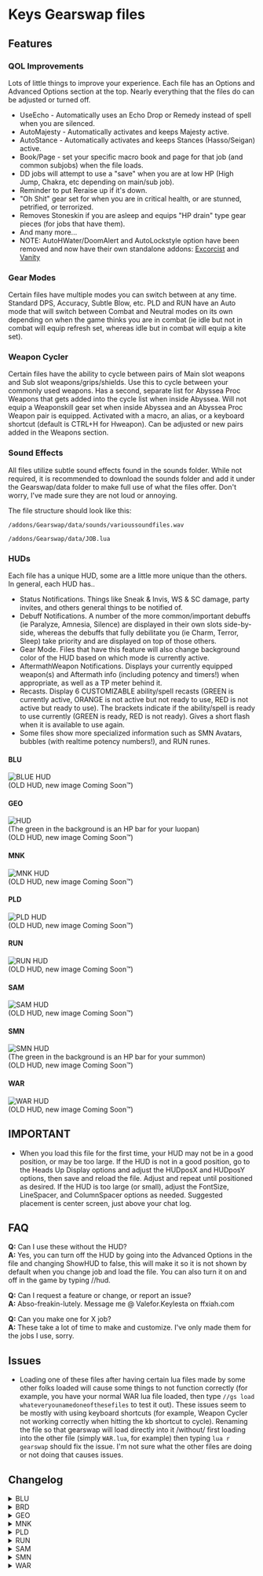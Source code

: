 # Keys Gearswap files

## Features
### QOL Improvements
Lots of little things to improve your experience. Each file has an Options and Advanced Options section at the top. Nearly everything that the files do can be adjusted or turned off.
- UseEcho - Automatically uses an Echo Drop or Remedy instead of spell when you are silenced.
- AutoMajesty - Automatically activates and keeps Majesty active.
- AutoStance - Automatically activates and keeps Stances (Hasso/Seigan) active.
- Book/Page - set your specific macro book and page for that job (and common subjobs) when the file loads.
- DD jobs will attempt to use a "save" when you are at low HP (High Jump, Chakra, etc depending on main/sub job).
- Reminder to put Reraise up if it's down.
- "Oh Shit" gear set for when you are in critical health, or are stunned, petrified, or terrorized.
- Removes Stoneskin if you are asleep and equips "HP drain" type gear pieces (for jobs that have them).
- And many more...
- NOTE: AutoHWater/DoomAlert and AutoLockstyle option have been removed and now have their own standalone addons: [Excorcist](https://github.com/iLVL-Key/FFXI/tree/main/addons/Excorcist) and [Vanity](https://github.com/iLVL-Key/FFXI/tree/main/addons/Vanity)

### Gear Modes
Certain files have multiple modes you can switch between at any time. Standard DPS, Accuracy, Subtle Blow, etc. PLD and RUN have an Auto mode that will switch between Combat and Neutral modes on its own depending on when the game thinks you are in combat (ie idle but not in combat will equip refresh set, whereas idle but in combat will equip a kite set).

### Weapon Cycler
Certain files have the ability to cycle between pairs of Main slot weapons and Sub slot weapons/grips/shields. Use this to cycle between your commonly used weapons. Has a second, separate list for Abyssea Proc Weapons that gets added into the cycle list when inside Abyssea. Will not equip a Weaponskill gear set when inside Abyssea and an Abyssea Proc Weapon pair is equipped. Activated with a macro, an alias, or a keyboard shortcut (default is CTRL+H for Hweapon). Can be adjusted or new pairs added in the Weapons section.

### Sound Effects
All files utilize subtle sound effects found in the sounds folder. While not required, it is recommended to download the sounds folder and add it under the Gearswap/data folder to make full use of what the files offer. Don't worry, I've made sure they are not loud or annoying.

The file structure should look like this:

`/addons/Gearswap/data/sounds/varioussoundfiles.wav`

`/addons/Gearswap/data/JOB.lua`

### HUDs
Each file has a unique HUD, some are a little more unique than the others.  
In general, each HUD has..  

- Status Notifications. Things like Sneak & Invis, WS & SC damage, party invites, and others general things to be notified of.
- Debuff Notifications. A number of the more common/important debuffs (ie Paralyze, Amnesia, Silence) are displayed in their own slots side-by-side, whereas the debuffs that fully debilitate you (ie Charm, Terror, Sleep) take priority and are displayed on top of those others.
- Gear Mode. Files that have this feature will also change background color of the HUD based on which mode is currently active.
- AftermathWeapon Notifications. Displays your currently equipped weapon(s) and Aftermath info (including potency and timers!) when appropriate, as well as a TP meter behind it.
- Recasts. Display 6 CUSTOMIZABLE ability/spell recasts (GREEN is currently active, ORANGE is not active but not ready to use, RED is not active but ready to use). The brackets indicate if the ability/spell is ready to use currently (GREEN is ready, RED is not ready). Gives a short flash when it is available to use again.  
- Some files show more specialized information such as SMN Avatars,  bubbles (with realtime potency numbers!), and RUN runes.  

#### BLU
![BLUE HUD](https://github.com/iLVL-Key/FFXI/assets/101156258/dc72907f-bdb6-468e-8520-821dba589211)  
(OLD HUD, new image Coming Soon™)

#### GEO
![ HUD](https://github.com/iLVL-Key/FFXI/assets/101156258/d556c734-0361-4bd2-8aed-5a22f2c23a42)  
(The green in the background is an HP bar for your luopan)  
(OLD HUD, new image Coming Soon™)

#### MNK
![MNK HUD](https://github.com/iLVL-Key/FFXI/assets/101156258/4b6cab79-f7e5-4f8c-96f6-0102899dca2c)  
(OLD HUD, new image Coming Soon™)

#### PLD
![PLD HUD](https://github.com/iLVL-Key/FFXI/assets/101156258/daf386e1-3335-4410-aae7-29db223e7d8b)  
(OLD HUD, new image Coming Soon™)

#### RUN
![RUN HUD](https://github.com/iLVL-Key/FFXI/assets/101156258/8943d3cc-23a8-4af2-bfc5-e53379e6c05f)  
(OLD HUD, new image Coming Soon™)

#### SAM
![SAM HUD](https://github.com/iLVL-Key/FFXI/assets/101156258/4ab4954b-3896-48c4-856d-156afd2f13b2)  
(OLD HUD, new image Coming Soon™)

#### SMN
![SMN HUD](https://github.com/iLVL-Key/FFXI/assets/101156258/4d1cb7dd-98e9-411f-9532-7b156befb5b6)  
(The green in the background is an HP bar for your summon)  
(OLD HUD, new image Coming Soon™)

#### WAR
![WAR HUD](https://github.com/iLVL-Key/FFXI/assets/101156258/0e6b013f-67d5-4f7e-8e1a-5632af235247)  
(OLD HUD, new image Coming Soon™)

## IMPORTANT
- When you load this file for the first time, your HUD may not be in a good position, or may be too large. If the HUD is not in a good position, go to the Heads Up Display options and adjust the HUDposX and HUDposY options, then save and reload the file. Adjust and repeat until positioned as desired. If the HUD is too large (or small), adjust the FontSize, LineSpacer, and ColumnSpacer options as needed. Suggested placement is center screen, just above your chat log.

## FAQ

**Q:** Can I use these without the HUD?  
**A:** Yes, you can turn off the HUD by going into the Advanced Options in the file and changing ShowHUD to false, this will make it so it is not shown by default when you change job and load the file. You can also turn it on and off in the game by typing //hud.  

**Q:** Can I request a feature or change, or report an issue?  
**A:** Abso-freakin-lutely.  Message me @ Valefor.Keylesta on ffxiah.com

**Q:** Can you make one for X job?  
**A:** These take a lot of time to make and customize. I've only made them for the jobs I use, sorry.

## Issues
- Loading one of these files after having certain lua files made by some other folks loaded will cause some things to not function correctly (for example, you have your normal WAR lua file loaded, then type `//gs load whateveryounamedoneofthesefiles` to test it out). These issues seem to be mostly with using keyboard shortcuts (for example, Weapon Cycler not working correctly when hitting the kb shortcut to cycle). Renaming the file so that gearswap will load directly into it /without/ first loading into the other file (simply `WAR.lua`, for example) then typing `lua r gearswap` should fix the issue. I'm not sure what the other files are doing or not doing that causes issues.

## Changelog

<details>
<summary>BLU</summary>

Version 18.8
- Added Chocobo Circuit to the list of Town Zones.
- Adjusted a lot of set names to be easier to read using snake_case.
- Adjusted Notifications to clear after joining a party.
- Fixed an issue where no gear set would equip while idle or engaged with no Mode set yet (defaults to Mode1 when None).
- Various code cleanup.

Version 18.7
- Adjusted Notifications to clear after joining a party.
- Fixed an issue with SP2 recast

Version 18.6
- Added rule for Enfeebling Magic to use the Magic Accuracy set.

Version 18.5
- Adjusted HUD Weapons text to color based on the current Aftermath level when the HUD TP Meter is turned off.

Version 18.4
- Added support for sub SCH.

Version 18.3.2
- Fixed an error in the Fast Cast update.

Version 18.3.1
- Adjusted how the Fast Cast set gets called.

Verison 18.3
- Added Snapshot set for ranged attacks.
- Fixed Stoneskin and Sneak not using the Fast Cast set under specific conditions.

Version 18.2
- Adjusted the HUD Recast to now display recast timers above 60 seconds, mimicking the games built-in timers under the buff icons.

Version 18.1.2
- Fixed an issue with Weapon Cycle not equipping initial Main/Sub pairs correctly when switching from another job.

Version 18.1.1
- Adjusted the Weapon Cycle to load the first Main/Sub pair on file load.
- Fixed a few issues with the aliases.

Version 18.1
- Added the option to turn the mini TP Meter inside the HUD on or off.

Version 18.0.1
- Fixed an issue with turning Debuff Notifications off causing an error

Version 18.0
- Overhauled the HUD, REMOVING NEED FOR THE TEXT PLUGIN! Now uses the Windower text library. About time!
- Overhauled the Debuffs Notifications. Prioritizes displaying completely debilitating debuffs on top of all others (previous style), with the rest being a displayed in their own position within the Debuff Notification area, allowing multiple debuffs to be displayed at once (Silence/Mute and Curse/Haunt share a spot).
- Added the Advanced Option to specifiy which abilities/spells are displayed in the HUD Recast section. A list of valid abilities/spells is provided.
- Added the Advanced Option to create a custom name for the ability/spell displayed in the HUD Recast section.
- Added equipping the Oh Shit set when petrified, stunned, or terrored.
- Added the Prime Weapon Caliburnus to Aftermath Notifications.
- Added an additional Mode for use, bringing the total available up to 5.
- Added Idle and DPS gear sets for each Mode. They are not required and will all default to using the set for Mode 1 unless you specifically want to add gear to them (ex: a Tank Mode).
- Added Debuff Notification for Animated, Haunt, and Taint.
- Added Mounted status Notification.
- Added proper cleanup of custom text objects, aliases, and binds.
- Adjusted Aftermath notifications to display their time remaining.
- Adjusted Aftermath notification area in the HUD to display as a meter for your TP.
- Adjusted Mythic Aftermath level 1 and 2 to now display their accuracy and magic accuracy values.
- Adjusted the formatting of a few areas of the HUD, including the centering of some objects, flashing, automatic truncating of certain sections to keep text within the HUD boundary (equipping a main and sub item with really long names no longer breaks out of the HUD), and some coloring.
- Adjusted HUD Recasts to now display a countdown timer under 60 seconds remaining on recast.
- Adjusted how the Debuff Notifications, Aftermath Notifications, and Alive Notification all work. More efficient now with a huge reduction in calls to update their respective text objects.
- Adjusted equipping the DT Override set when petrified, stunned, or terrored. This now equips the Oh Shit set instead.
- Adjusted AutoLockstyle. Lockstyling after subjob changes should be more smooth overall.
- Fixed an issue where your maximum HP going under the LowHPThreshold (ex. level-syncing low enough) would trigger the Low HP warning.
- Fixed two different things both doing status checks in two different ways, combining the two into one.
- Fixed spelling of the Luhlaza Bazubands to Luh. Bazubands for Azure Lore Timer gear check.
- Fixed an error with handling an 'empty' equipment slot in the Weapon Cycler.
- Fixed ZoneGear still running when set to Off.
- Removed ability/spell cancelling while a debuff is present that would prevent that ability/spell from activating. This fixes an issue where there is a split second of server lag between the debuff coming off and the client recognizing it, now allowing for hitting the ability/spell right when the debuff comes off and it activating as it should.
- Removed reliance on code edits to the AzureSets addon in order for the Spell cooldown notification to work. Only AzureSets edits are now to remove the redundant cooldown timer put on screen.
- Removed AutoLockstyle. This has been moved to its own separate addon called Vanity.
- Removed AutoHWater. This has been moved to its own separate addon called Excorcist.
- Removed the //fileinfo command.
- Removed the NotiWeapons option.
- Removed debug option. I feel this is no longer necessary at this point.

Version 17.0.1
- Fixed some errors that would display under certain circumstances immediately after switching characters.

Version 17.0
- Added Weapon Cycle feature. Cycles between pairs of Main slot weapons and Sub slot weapons/grips/shields. Use this to cycle between your commonly used weapons. Has a second, separate list for Abyssea Proc Weapons that gets added into the cycle list when inside Abyssea. Will not equip a Weaponskill gear set when inside Abyssea and an Abyssea Proc Weapon pair is equipped. Activated with a macro, an alias, or a keyboard shortcut (default is CTRL+H for Hweapon). Can be adjusted or new pairs added in the Weapons section.
- Adjusted how the Weapon Skill sets are coded. You can now add a new set for a WS that is not already defined by simply copying another WS set and changing the set name to match the desired WS name. This change also tidies up the backend code a bit as well which was totally not the main reason for doing it.
- Adjusted HUD positioning options and text for clarity.
- Adjusted ability recast timings for equipping gear from `<= 1` to `< 2`. Should give a touch more room to fire off properly if you're camping that recast timer.
- Adjusted Gear Mode keybind Advanced Option to remove the hardcoded "CTRL+" requirement. Can now be fully customized (WIN+G, ALT+5, F9, etc.)
- Adjusted the //hidehud and //showhud aliases to condense to just //hud. It also now actually works.

Version 16.0
- No gear set changes.
- Added Advanced Option to add commas to the damage numbers.
- Adjusted Weaponskill Missed notification to also display when a Weaponskill gets blinked.
- Removed notifications for Blood Pacts because I don't know why I added it in there.

Version 15.0
- No gear set changes.
- Renamed WS Damage Notification to Damage Notification.
- Updated Damage Notification to include Weapon Skills, Skillchains, Magic Bursts, and Blood Pacts.
- Fixed Damage Notification option displaying regardless of being on or off.
- Updated to semantic versioning. This removes the need for the Version Compatibility Codenames.

04.15.23 (Version Compatibility Codename: Cocoon)
- Fixed missing options listings in the File Info (//fileinfo)

02.22.23 (Version Compatibility Codename: Cocoon)
- Adjusted WS Damage Notification to display WSs for zero like normal. This reverses a previous change, but now with Skillchain damage being displayed alongside WS damage it made sense to show the zero damage instead of displaying as a miss.

02.07.23 (Version Compatibility Codename: Cocoon)
- Adjusted WS Damage Notification to filter out some Job Abilities that get listed in the same action category as Weapon Skills.

01.24.23 (Version Compatibility Codename: Cocoon)
- Adjusted WS Damage Notification to display Skillchain damage.

01.21.23 (Version Compatibility Codename: Cocoon)
- Adjusted Macro Page timing. Should fix occasional issue with macros deleting themselves.
- Adjusted WS Damage Notification to count blinked WSs and WSs for zero as a miss. Blinks would previously display the number of shadows as the damage number.
- Fixed issue with WS Damage Notification where some abilities and weapon skills would occasionally gets mixed up.

01.10.23 (Version Compatibility Codename: Cocoon)
- Adjusted HUD to automatically hide during zoning.
- Removed Omen and Vagary notifications. Those have been spun out into their own windower addon called Callouts.
- Updated Version Compatibility Codename to Cocoon.

12.27.22 (Version Compatibility Codename: Power Attack)
- Overhauled the Aftermath notification. Renamed to Weapons. Will now always show your equipped weapon as a default state when no aftermath is up. Will change colors based on what your current TP will give you for an Aftermath effect.
- Removed the option to turn off the HUD. While I generally think the more options the better, the HUD is a main part of this lua.
- Fixed occasional error messages from the Text addon when loading/reloading the file.
- Updated Version Compatibility Codename to Power Attack.
- Code cleanup.

12.06.22 (Version Compatibility Codename: Wild Oats)
- Overhauled Low HP notification. Notification and sound no longer activates in towns. Changed the Advanced Option from selecting "Once" or "Constant" to instead selecting the number of times the sound will repeat while your HP is low. Removed the 30 second window before triggering again.
- Adjusted certain notification to now automatically clear after a short delay.
- Removed the option for using the OhShit gear set. The gear set itself still remains and funtionality has not changed. Having the option was redundant as you can simply leave the set empty.
- Fixed Aftermath notification displaying when the NotiAftermath option is turned off.
- Updated Version Compatibility Codename to Wild Oats.
- Code cleanup.

11.30.22 (Version Compatibility Codename: Sprout Smack)
- Overhauled how death is handled. More cleanly prevents unnecessary notifications from activating immediately upon raising (ie Reraise wearing off and Low HP).
- Added Danger sound file. Used by Doom and Low HP.
- Added Advanced Option for the Danger sound to play constantly while in danger or only once (with a 30 second delay to be able to play again).
- Added WSDamage option. Displays your damage (or miss) after a Weapon Skill.
- Added Sanguine Blade set.
- Added the //hidehud and //showhud alias commands.
- Added debug lines for redefining variables.
- Adjusted Low HP Notification to not trigger while weakened.
- Adjusted Low HP Notification Sound to have a 30 second window after triggering where it will not trigger again.
- Adjusted Low MP Notification to trigger in real-time rather than being tied to the Aftercast funtion.
- Adjusted HUD text object loading timing to avoid them occasionally not loading correctly.
- Adjusted AutoHWater option to stop and notify you once you are out of useable Holy Waters.
- Adjusted the Trade notification to clear once the trade is complete.
- Removed the option to turn off the HUDRecast. While I generally think the more options the better, the recasts are a main part of the HUD.
- Removed the CharmNaked option. Apparently you can't Do Stuff while charmed ¯\_(ツ)_/¯
- Fixed incorrect SP Ability timers when wearing gear that augments (adds additional time to) the ability.
- Fixed ordering of Status Notifications.
- Renamed OhShitThreshold to LowHPThreshold since it controls more than just the OhShit option.
- Updated Version Compatibility Codename to Sprout Smack.
- Code cleanup.

10.15.22 (Version Compatibility Codename: Foot Kick)
- Added an Oh Shit gear set and accompanying option to use it. HP threshold required to activate is adjustable in the Advanced Options.
- Added Low HP Notification.
- Added AutoHWater option. Automatically attempts to use Holy Waters when you get Doomed until it wears off. Currently will keep trying even if you run out of Holy Waters.
- Added DoomAlert option. Will alert your party when you are doomed. You can also customize the text that displays in party chat.
- Added Sneak and Invisible status notification.
- Added missing listings in the /fileinfo printout for a few Notifications.
- Added Silver Knife to list of Adoulin/Town areas.
- Adjusted CharmNaked option to have three options: all gear, all gear except weapons, or off.
- Adjusted the code that tries to wake you when you are asleep to not trigger if you are charmed.
- Adjusted resting to equip Refresh + Rest gear sets.
- Moved RRReminderTimer from Options to Advanced Options.
- Fixed an issue where the spell cooldown timer would continue during the brief period between setting your spells right after setting them a first time, showing the new spell set name with the old timer attached to it.
- Removed Gearswaps built-in showswaps function from the files debug mode.
- Updated Version Compatibility Codename to Foot Kick.
- Code cleanup.

09.04.22 (Version Compatibility Codename: Sandspin)
- Added all DOTs to the rule that removes Stoneskin if asleep.

08.28.22 (Version Compatibility Codename: Sandspin)
- Adjusted what the fastcast set ignores to include all "Ring" items (previously would ignore only Warp and Dimensional Rings specifically, will now also ignore XP/CP rings)
- Fixed the Earth set name so it equips properly.

08.13.22 (Version Compatibility Codename: Sandspin)
- Added Leafallia to list of towns.
- Added cancelling Stoneskin if its preventing poison from removing sleep, otherwise equip the Opo-opo Necklace per usual.
- Added equipping the DT Override set when petrified, stunned, or terrored.
- Added option to remove all gear (except weapons) when you are charmed.
- Adjusted abilities to not equip their gear sets if they are still on cooldown.
- Split the Cursna set into Cursna and Holy Water.
- Renamed LockstyleField to LockstyleCombat. Just makes more sense.
- Fixed an issue where the debuff background color change from Doom (flashing white and yellow) would get stuck on yellow after Doom wears off and you have another debuff on that takes over in the debuff spot.
- Fixed an issue where resting would combine the Rest set with the DT Override set regardless of DT Override being on or off.
- Removed the leftover Enmity gear set. The functionality for this set was removed in a previous version, I simply forgot to remove the gear set.
- Updated Version Compatibility Codename to Sandspin.

07.18.22 (Version Compatibility Codename: Pollen)
- Overhauled how area checks are handled. Uses tables now for groups of areas.
- Fixed the DTOverride set not equipping correctly when idle.
- Fixed some errors that would show up on job change. These were caused by the Heartbeat function constantly checking for any debuffs present; when you unload the file (change job) it will delete the debuff text objects used for the HUD which will cause a split second where the debuff check freaks out. The fix was to simply disable the debuff checks in town zones.
- Fixed an issue with the Sleep debuff not showing properly in the HUD.
- Code cleanup.

06.14.22 (Version Compatibility Codename: Pollen)
- Adjusted HUD timings on load. Should fix the occasional errors about text objects not existing as well as objects loading underneath the background layer.
- Removed Gearswaps built-in debugmode from the files Debug mode.
- Moved the Updates section towards the top of the file.
- Code cleanup.

03.11.22 (Version Compatibility Codename: Pollen)
- Overhauled Debuff Notifications. Will now check which debuffs are up in real time with a list of priority for which is displayed instead of clearing the notifications entirely when any of them are removed (leaving it blank even if a different debuff was still up).
- Added missing On/Off option/rules to Time Remaining (currently only for Abyssea), Omen, and Vagary
- Added Encumbrance to the Debuffs.
- Fixed Alliance invite incorrectly triggering Party invite notification.
- Fixed some subjob conditions throwing errors when you have no subjob (ie Odyssey NMs)

02.02.22 (Version Compatibility Codename: Pollen)
- Added Weak status notification.
- Fixed gear not fully equipping in towns.
- Fixed Abyssea Visitant status triggering on incorrect time remaining (ie 110 minutes would trigger the 10 minute)
- Fixed Fast Cast gear to not equip when using a Forbidden Key, Pickaxe, Sickle, or Hatchet.

02.01.22 (Version Compatibility Codename: Pollen)
- Overhauled how Blue Magic spells are handled. Uses tables now for groups of spells that use certain gearsets.
- Overhauled Notifications. Removed reliance on variables and spun out Debuffs into their own thing.
- Renamed the OnScreen Display to HUD.
- Added Paralysis to the Debuffs.
- Added option to automatically use an Echo Drop (or Remedy) instead of spell when you are silenced.
- Added a Savage Blade Weapon Skill set.
- Added missing Luhlaza Bazubands +2 and +3 variants for extending Azure Lore timer.
- Added rule for White Magic Cure spells to the Healing set.
- Added rule for Elemental spells to use the Magical set.
- Added option for setting macro book page (set).
- Added Trade, Invite, Sneak, Invisible, Vorseal, Signet, Sanction, Sigil, and Ionis to the Notifications.
- Added the 3000 TP notification to the Notification options.
- Added 2 new sounds (NotiGood and NotiBad) and adjusted sound usage accordingly.
- Added a Heartbeat function. This creates a one second "heartbeat" that we can use to do various things that may not otherwise have an automatic trigger.
- Added a background to the HUD creating a box that everything is displayed inside, instead of separate floating pieces of info.
- Added Spell/Ability recasts to the HUD. Green when active, Orange when not active but on cooldown, red when not active and ready to use.
- Added equipping of Opo-opo Necklace when asleep (and un-equip after).
- Added HUD now hiding when in a cutscene. (The code to hide while zoning is adding a lot of lag, will look further into this)
- Adjusted the solid colors to be a little less solid (red was just so... ~*RED*~)
- Adjusted the Doom Notification to have a more noticeable presence.
- Fixed an issue with AutoLockstyle where it would not run correctly if you change your sub job immediately after changing to BLU.
- Fixed the Reraise Reminder.
- Fixed the Dead Notification.
- Changed «« and »» to << and >> for chatlog notifications since «« and »» don't actually display in the chatlog.
- Changed compatibility naming scheme to Blue Mage spells.
- Code cleanup.

11.10.21 (Version Compatibility Codename: Maxprime-u1)
- Fixed Aftermath Notification colors displaying incorrectly.

10.27.21 (Version Compatibility Codename: Maxprime)
- Overhauled how lockstyle is handled. This now uses the in-game lockstyle set system instead of a gear set defined in this file.
- Added ability to use a Town lockstyle set separate from the set used while out in the field.
- Removed the Lockstyle gear set since it is no longer needed.
- Updated the Aftermath status to include Almace and Sequence (in addition to Tizona).
- Updated the Aftermath status in the OnScreen display to automatically display, or not, based on the equipped weapon.
- Layout of the OnScreen display will now self-adjust based on whether the Aftermath display is on or off.
- Removed the option to turn the Aftermath status in the OnScreen display on or off as this is now automatic as long as the OnScreen display is turned on.
- Added an Azure Lore and Unbridled Wisdom timer. These will show a countdown in echo until they wear off.
- Added a Cruel Joke chat log timer. Can choose between party chat or echo (or off).
- Added a "Food Has Worn Off" notification.
- Added Mute and Plague to the notifications.
- Added ability to turn on or off individual notifications.
- Added a sound notification to the Doom notification (if you have AlertSounds turned on of course).
- Overhauled AlertSounds. There is now a sounds folder with sound files included with this gearswap file. Simply drop the sounds folder inside your data folder (It should look like \addons\GearSwap\data\sounds).
- Fixed the spell Fantod using the magicaccuracy set while not in Tank mode, now uses the buff set instead.
- Adjusted the "Low MP" Notification to wait 30 seconds before being able to display the same notification again, instead of the above 40% threshold previously used.
- Removed the Experimental feature GearCheck.
- Removed the Experimental feature AutoDefender.
- Removed reliance on Autoexec. Everything Autoexec did is now done completely through GearSwap functions.
- Code cleanup (lots of code cleanup...).
- Code comments added.
- Updated Top and Bottom version names.
- Updated //fileinfo.

07.17.21 (Version Compatibility Codename: Jackup)
- Added an Expiacion Weapon Skill set.
- Added a White Wind set.
- Added a Kite set. This set will equip when in any Tank mode and not engaged (turning "Status: Idle" into "Status: Kiting")
- Added a Cursna/Holy Water set, replacing the Purity Ring code previously added.
- Added a "Reraise Has Worn Off" Notification.
- Added a Reraise Reminder Notification.
- Added a "Low MP" Notification. Triggers when MP is under 20%. This will not trigger again until the player’s HP reaches 40%.
- OnScreen Notifications will now reset after zoning.
- Fixed sneak cancelling on yourself if you cast sneak on another player.
- Fixed Learning submodes to correctly use the Blue Magic Skill set.
- Updated Top and Bottom version names.
- Updated //fileinfo.

03.30.21 (Version Compatibility Codename: Fidant)
- Added a slight wait into the On-Screen display. This should prevent the occasional Text addon error on file load.
- Added SoundAlerts function. This will play a sound for various things (cancelled spell due to silence, not enough TP for a WS, 3000 TP, etc)
- Updated which gear sets are equipped for a few of the Unbridled Learning spells where we care more about the additional effect landing than we do about the damage.
- Fixed Unity Trust set to actually equip as intended.
- Updated Top and Bottom version names.
- Minor formatting adjustments.

02.09.21 (Version Compatibility Codename: Neonstar)
- Added Purity Ring on casting Cursna on yourself or using a Holy Water.
- Added Enmity set. Will only equip for Fantod, Jettatura, and Blank Gaze when in any of the tank modes.
- Updated Top and Bottom version names.

01.10.21 (Version Compatibility Codename: Kedar)
- Added Aftermath status into the OnScreen display. This is a separate line and can be turned on or off in the options.
- Changed the Gear Mode logic. You can now independently turn on or off the Treasure Hunter and Learning sub-modes.
 This will skip the modes that are turned off when you cycle through modes. So for example if you do not need
 or use either of the Treasure Hunter or Learning modes it will simply cycle between DPS and Tank.
- Added options to use an alias command or a kb shortcut for cycling between gear modes.
- Simplified the command needed to use a macro to cycle between gear modes.
- Added town sets. Unless you don't use a lockstyle, this is mostly intended just for the movement speed gear for specific towns.
- Added Unity Trust set. Put your Unity Shirt in this set to get the bonus when calling your Unity Trust.
- Added a second shorthand alias (lstyle) for the Auto-Lockstyle function.
- Adjusted Auto-Lockstyle function to choose the correct set to change back into after locking the lockstyle set (tank, idle, town, etc)
- Added option to adjust the transparency level of the OnScreen display.
- Added option to automatically re-equip your gear after you zone. 'All' will either equip whichever Gear Mode you are in, or equip the
 set for the town you are in. 'Town' will only do this when you zone into a town.
- Added ability to turn off the Chat and Book options in case you either do not want to use them or another addon does it already.
- Moved the GearCheck and AutoDefender functions into a new Experimental Options section.
- Added a new Top and Bottom version identifier. This will help narrow down issues when updating this file to a new version in the future.
 The idea is that whenever I make changes that require edits to the top half of the file, I will change the Top and Bottom version names.
 This is so that when you update the file and replace everything below the "Do Not Edit Below This Line" line and have issues,
 we can see if it stems from the Top and Bottom versions not matching.
- Minor adjustments to which gear sets are used in different gear modes while engaged/idle.
- Code cleanup.
- Changed //filehelp to //fileinfo. Don't @ me.
- Updated //fileinfo to reflect updates.

10.20.20
- Added a Rest set. You will need to add this set even if you don't intend to use it.
- Changed //help to //filehelp to avoid any possible overlap with plugins/addons
- Adjusted gear sets during idle and engaged. (ex. if you're in tank mode and engaged, it will now equip tank set first, then pull from
 dps set for any slots not assigned in your tank set)
- Adjusted BlueMagicSkill, Healing, and Battery gear rules to combine with Buff set.
- Adjusted Precast to cancel spell when unable to actually cast due to debuff(s) and to add a notification when that happens.

09.15.20
- Fixed spell subtarget on WS
- Fixed distance for ranged WS
- Fixed TH gear equipping at the appropriate time
- Fixed a lot of the chat log notifications not displaying properly
- Fixed Diffusion so that it has the set equipped for spell cast completion and not just at ability activation
- Will now warn you when you have certain items equipped (Warp Ring, Reraise Hairpin, etc.)
- Added a //help command that will print out the Notes/Options
- Lots of code cleanup.
</details>
<details>

<summary>BRD</summary>

Version 1.0.1
- Fixed an issue with the max number of songs not calculating correctly under certain circumstances.

Version 1.0
- Added Chocobo Circuit to the list of Town Zones.
- Adjusted the Song List display. Bullet in front of each song is now larger and colored to indicate which type of song (default colors match the XIView color scheme for song icons). Party Member names are now centered, and colored based on their lowest current song duration. Song durations are now right-aligned.
- Adjusted HUD to now show party members even if they are in a different zone.
- Adjusted formatting of a number of things in the Options section.
- Adjusted Notifications to clear after joining a party.
- Fixed precast so that if Nightingale is up it will equip the proper specific song buff gear instead of the base buff_song set.
- Fixed an issue with SP Ability 2 recast.
- Various code cleanup.

Version 1.0 BETA-5
- Adjusted Song List to display a musical notee as the bullet to indicate a dummy song.

Version 1.0 BETA-4
- Adjusted AutoSubCharge to also activate after a status change back to idle.

Version 1.0 BETA-3
- Fix AutoSubCharge trying to activate on any subjob.

Version 1.0 BETA-2
- Adjusted the on-screen Song List display.
- Fixed an error in the Fast Cast update.

Version 1.0 BETA-1
- First Version.

</details>
<details>
 
<summary>GEO</summary>

Version 14.5
- Added Chocobo Circuit to the list of Town Zones.
- Adjusted a lot of set names to be easier to read using snake_case.
- Adjusted Notifications to clear after joining a party.
- Various code cleanup.

Version 14.4
- Adjusted Notifications to clear after joining a party.
- Fixed an issue with SP2 recast

Version 14.3.6
- Fixed missing call to equip fastcast set for Indi- and Geo- spells.

Version 14.3.5
- Fixed an issue where being sub SCH when sub jobs are restricted will produce an error.

Version 14.3.3
- Fix AutoSubCharge trying to activate on any subjob.

Version 14.3.2
- Fixed an error in the Fast Cast update.

Version 14.3.1
- Adjusted how the Fast Cast set gets called.

Version 14.3
- Added AutoSubCharge option. Automatically attempts to keep Sublimation charging.

Version 14.2.4
- Adjusted how the AutoEntrust and AutoFullCircle work, making them much more consistant now.

Version 14.2.3
- Fixed an issue where AutoEntrust and AutoFullCircle would give an error under specific conditions.
- Fixed Stoneskin and Sneak not using the Fast Cast set under specific conditions.

Version 14.2.2
- Fixed a minor error that occasionally displays when dismissing your Luopan.

Version 14.2.1
- Fixed an issue where Gearswaps builtin pet.hpp is too slow to refresh. Switched to bypassing it and calling windower.ffxi.get_mob_by_target('pet').hpp directly.

Version 14.2
- Adjusted the HUD Recast to now display recast timers above 60 seconds, mimicking the games built-in timers under the buff icons.

Version 14.1
- Added support for the Impact spell via Twilight/Crepuscular Cloak.

Version 14.0.3
- Fixed equipping the Refresh (spell) set instead of Idle when resting.

Version 14.0.2
- Adjusted Entrust HUD display to track Entrust based on when the Colure Active buff wears off the Entrusted player instead of an adjustable timer option. There is still a timer a little longer than the max Entrust duration possible running as a backup.
- Removed the EntrustDuration Option.
- Fixed an issue where the Luopan HP bar would occasionally extend across the screen for a brief moment when first cast.
- Fixed a double activation of Entrust when activated through the AutoEntrust option.

Version 14.0.1
- Fixed an issue with turning Debuff Notifications off causing an error.

Version 14.0
- Overhauled the HUD, REMOVING NEED FOR THE TEXT PLUGIN! Now uses the Windower text library. About time!
- Overhauled the Debuffs Notifications. Prioritizes displaying completely debilitating debuffs on top of all others (previous style), with the rest being a displayed in their own position within the Debuff Notification area, allowing multiple debuffs to be displayed at once (Silence/Mute and Curse/Haunt share a spot).
- Added the Advanced Option to specifiy which abilities/spells are displayed in the HUD Recast section. A list of valid abilities/spells is provided.
- Added the Advanced Option to create a custom name for the ability/spell displayed in the HUD Recast section.
- Added equipping the Oh Shit set when petrified, stunned, or terrored.
- Added Debuff Notification for Animated, Haunt, and Taint.
- Added Mounted status Notification.
- Added proper cleanup of custom text objects, aliases, and binds.
- Adjusted the formatting of a few areas of the HUD, including the centering of some objects, flashing, automatic truncating of certain sections to keep text within the HUD boundary (equipping a main and sub item with really long names no longer breaks out of the HUD), and some coloring.
- Adjusted HUD Recasts to now display a countdown timer under 60 seconds remaining on recast.
- Adjusted how the Debuff Notifications, Aftermath Notifications, and Alive Notification all work. More efficient now with a huge reduction in calls to update their respective text objects.
- Adjusted Luopan HP meter to update faster.
- Adjusted AutoLockstyle. Lockstyling after subjob changes should be more smooth overall.
- Fixed an issue where your maximum HP going under the LowHPThreshold (ex. level-syncing low enough) would trigger the Low HP warning.
- Fixed two different things both doing status checks in two different ways, combining the two into one.
- Fixed the DPS set not equipping.
- Fixed ZoneGear still running when set to Off.
- Removed ability/spell cancelling while a debuff is present that would prevent that ability/spell from activating. This fixes an issue where there is a split second of server lag between the debuff coming off and the client recognizing it, now allowing for hitting the ability/spell right when the debuff comes off and it activating as it should.
- Removed AutoLockstyle. This has been moved to its own separate addon called Vanity.
- Removed AutoHWater. This has been moved to its own separate addon called Excorcist.
- Removed the //fileinfo command.
- Removed debug option. I feel this is no longer necessary at this point.

Version 13.1
- Adjusted HUD background to display the Luopan HP as a % meter.
- Fixed some errors that would display under certain circumstances immediately after switching characters.

Version 13.0.3
- Fixed a timing issue with the Luopan gear set equipping after casting a Geo- spell.

Version 13.0.2
- Fixed an issue with Aspir II/III and Drain not equipping the correct set.

Version 13.0.1
- Fixed an issue where the Entrust target is not captured correctly when the Indi- spell and target is typed manually into the chat.

Version 13.0
- Added Black halo and Exudation gear sets.
- Adjusted how the Weapon Skill sets are coded. You can now add a new set for a WS that is not already defined by simply copying another WS set and changing the set name to match the desired WS name. This change also tidies up the backend code a bit as well which was totally not the main reason for doing it.
- Adjusted Page Option. Now defined for subbing WHM, RDM, BLM, or SCH with a default of 1 for other subjobs.
- Adjusted HUD positioning options and text for clarity.
- Adjusted HUD Ability recast colors. Will now give a short blink when an ability is becoming ready to use again.
- Adjusted ability recast timings for equipping gear from `<= 1` to `< 2`. Should give a touch more room to fire off properly if you're camping that recast timer.
- Adjusted Gear Mode keybind Advanced Option to remove the hardcoded "CTRL+" requirement. Can now be fully customized (WIN+G, ALT+5, F9, etc.)
- Adjusted the //hidehud and //showhud aliases to condense to just //hud. It also now actually works.
- Reversed AutoFullCircle change from Version 12.1.

Version 12.1
- Adjusted AutoFullCircle to no longer cast the Geocolure spell after using Full Circle. This allows for using any Gecolure spell to dismiss the previous bubble, without also casting another one immediately after usage, removing the need for a separate Full Circle macro if you only want to dismiss your current bubble.

Version 12.0
- No gear set changes.
- Added Advanced Option to add commas to the damage numbers.
- Adjusted Weaponskill Missed notification to also display when a Weaponskill gets blinked.
- Removed notifications for Blood Pacts because I don't know why I added it in there.

Version 11.0.0
- No gear set changes.
- Renamed WS Damage Notification to Damage Notification.
- Updated Damage Notification to include Weapon Skills, Skillchains, Magic Bursts, and Blood Pacts.
- Adjusted AutoEntrust behavior. Using a macro to cast an Indi- spell will now instead of directly using Entrust then casting that spell, it will instead activate the AutoEntrust system for use. Simply repeat the cast to use AutoEntrust. AutoEntrust will deactivate after 10 seconds, or after casting on yourself instead. This change was made to prevent misfires in situations where you intend to cast an Indi- spell on yourself, but someone casts on you right before, therefore making you target them, and thus the target of the Indi- spell.
- Fixed Luopan gear set not equipping immediately after casting a Geo- spell.
- Fixed WS Damage Notification option displaying regardless of being on or off.
- Updated to semantic versioning. This removes the need for the Version Compatibility Codenames.

04.15.23 (Version Compatibility Codename: Indi-CHR)
- Fixed missing options listings in the File Info (//fileinfo)

02.22.23 (Version Compatibility Codename: Indi-CHR)
- Adjusted WS Damage Notification to display WSs for zero like normal. This reverses a previous change, but now with Skillchain damage being displayed alongside WS damage it made sense to show the zero damage instead of displaying as a miss.

02.07.23 (Version Compatibility Codename: Indi-CHR)
- Adjusted WS Damage Notification to filter out some Job Abilities that get listed in the same action category as Weapon Skills.

01.24.23 (Version Compatibility Codename: Indi-CHR)
- Adjusted WS Damage Notification to display Skillchain damage.

01.21.23 (Version Compatibility Codename: Indi-CHR)
- Adjusted Macro Page timing. Should fix occasional issue with macros deleting themselves.
- Adjusted WS Damage Notification to count blinked WSs and WSs for zero as a miss. Blinks would previously display the number of shadows as the damage number.
- Fixed issue with WS Damage Notification where some abilities and weapon skills would occasionally gets mixed up.

01.10.23 (Version Compatibility Codename: Indi-CHR)
- Adjusted HUD to automatically hide during zoning.
- Removed Omen and Vagary notifications. Those have been spun out into their own windower addon called Callouts.
- Updated Version Compatibility Codename to Indi-CHR.

12.27.22 (Version Compatibility Codename: Indi-Refresh)
- Removed the option to turn off the HUD. While I generally think the more options the better, the HUD is a main part of this lua.
- Fixed occasional error messages from the Text addon when loading/reloading the file.
- Updated Version Compatibility Codename to Indi-Refresh.
- Code cleanup.

12.06.22 (Version Compatibility Codename: Indi-Barrier)
- Overhauled Low HP notification. Notification and sound no longer activates in towns. Changed the Advanced Option from selecting "Once" or "Constant" to instead selecting the number of times the sound will repeat while your HP is low. Removed the 30 second window before triggering again.
- Adjusted certain notification to now automatically clear after a short delay.
- Removed the option for using the OhShit gear set. The gear set itself still remains and funtionality has not changed. Having the option was redundant as you can simply leave the set empty.
- Updated Version Compatibility Codename to Indi-Barrier.
- Code cleanup.

11.30.22 (Version Compatibility Codename: Indi-Focus)
- Overhauled how death is handled. More cleanly prevents unnecessary notifications from activating immediately upon raising (ie Reraise wearing off and Low HP).
- Added Mending Halation to the HUD.
- Added Danger sound file. Used by Doom and Low HP.
- Added Advanced Option for the Danger sound to play constantly while in danger or only once (with a 30 second delay to be able to play again).
- Added WS Damage option. Displays your damage (or miss) after a Weapon Skill.
- Added the //hidehud and //showhud alias commands.
- Added debug lines for redefining variables.
- Adjusted Low HP Notification to not trigger while weakened.
- Adjusted Low HP Notification Sound to have a 30 second window after triggering where it will not trigger again.
- Adjusted Low MP Notification to trigger in real-time rather than being tied to the Aftercast funtion.
- Adjusted HUD text object loading timing to avoid them occasionally not loading correctly.
- Adjusted AutoHWater option to stop and notify you once you are out of useable Holy Waters.
- Adjusted the Trade notification to clear once the trade is complete.
- Renamed OhShitThreshold to LowHPThreshold since it controls more than just the OhShit option.
- Removed the option to turn off the HUDRecast. While I generally think the more options the better, the recasts are a main part of the HUD.
- Removed the CharmNaked option. Apparently you can't Do Stuff while charmed ¯\_(ツ)_/¯
- Fixed incorrect SP Ability timers when wearing gear that augments (adds additional time to) the ability.
- Fixed ordering of Status Notifications.
- Fixed Lasting Emanation/Ecliptic Attrition not displaying their status correctly in the HUD.
- Fixed a few redundant checks for Amnesia.
- Updated Version Compatibility Codename to Indi-Focus.
- Code cleanup.

10.15.22 (Version Compatibility Codename: Indi-Attunement)
- Added an Oh Shit gear set and accompanying option to use it. HP threshold required to activate is adjustable in the Advanced Options.
- Added Low HP Notification.
- Added AutoHWater option. Automatically attempts to use Holy Waters when you get Doomed until it wears off. Currently will keep trying even if you run out of Holy Waters.
- Added DoomAlert option. Will alert your party when you are doomed. You can also customize the text that displays in party chat.
- Added CharmNaked option. Removes all gear, or all gear except weapons, when you are charmed.
- Added Sneak and Invisible status notification.
- Added missing listings in the /fileinfo printout for a few Notifications.
- Added Silver Knife to list of Adoulin/Town areas.
- Adjusted the code that tries to wake you when you are asleep to not trigger if you are charmed.
- Adjusted resting to equip Refresh + Rest gear sets.
- Moved RRReminderTimer from Options to Advanced Options.
- Fixed resting not equipping the DT Override set properly.
- Removed Gearswaps built-in showswaps function from the files debug mode.
- Updated Version Compatibility Codename to Indi-Attunement.
- Code cleanup.

09.07.22 (Version Compatibility Codename: Indi-Regen)
- Added Enfeebling set.
- Adjusted the Aspir/Drain set to combine with the Magic Accuracy set instead of the Buff set.
- Adjusted what the fastcast set ignores to include all "Ring" items (previously would ignore only Warp and Dimensional Rings specifically, will now also ignore XP/CP rings)
- Updated Version Compatibility Codename to Indi-Regen.

08.14.22 (Version Compatibility Codename: Indi-Precision)
- Added AutoEntrust option. Automatically uses Entrust when you cast an Indi- spell on a party member.
- Added Leafallia to list of towns.
- Added cancelling Stoneskin if its preventing poison from removing sleep.
- Added a Cataclysm set.
- Split the Cursna set into Cursna and Holy Water.
- Adjusted abilities to not equip their gear sets if they are still on cooldown.
- Renamed LockstyleField to LockstyleCombat. Just makes more sense.
- Fixed an issue where the debuff background color change from Doom (flashing white and yellow) would get stuck on yellow after Doom wears off and you have another debuff on that takes over in the debuff spot.
- Updated Version Compatibility Codename to Indi-Precision.
- Code cleanup.

07.18.22 (Version Compatibility Codename: Indi-Voidance)
- Adjusted some gear sets and logic in their usage. (removed the Luopan set and renamed Combinedskill to Geomancy)
- Overhauled how area checks are handled. Uses tables now for groups of areas.
- Fixed some errors that would show up on job change. These were caused by the Heartbeat function constantly checking for any debuffs present; when you unload the file (change job) it will delete the debuff text objects used for the HUD which will cause a split second where the debuff check freaks out. The fix was to simply disable the debuff checks in town zones.
- Fixed an issue with the Sleep debuff not showing properly in the HUD.
- Added a Hexa Strike set since it is multi-hit in case you have Fotia Belt/Gorget.
- Updated Version Compatibility Codename to Indi-Voidance.
- Code cleanup.

06.14.22 (Version Compatibility Codename: Indi-Poison)
- Adjusted HUD timings on load. Should fix the occasional errors about text objects not existing as well as objects loading underneath the background layer.
- Removed Gearswaps built-in debugmode from the files Debug mode.
- Moved the Updates section towards the top of the file.
- Code cleanup.

03.11.22 (Version Compatibility Codename: Indi-Poison)
- Overhauled Debuff Notifications. Will now check which debuffs are up in real time with a list of priority for which is displayed instead of clearing the notifications entirely when any of them are removed (leaving it blank even if a different debuff was still up).
- Added missing On/Off option/rules to Time Remaining (currently only for Abyssea), Omen, and Vagary
- Fixed Alliance invite incorrectly triggering Party invite notification.

02.02.22 (Version Compatibility Codename: Indi-Poison)
- Added Weak status notification.
- Fixed gear not fully equipping in towns.
- Fixed Abyssea Visitant status triggering on incorrect time remaining (ie 110 minutes would trigger the 10 minute)
- Fixed Fast Cast gear to not equip when using a Forbidden Key, Pickaxe, Sickle, or Hatchet.

02.01.22 (Version Compatibility Codename: Ind-Poison)
- Overhauled Notifications. Removed reliance on variables and spun out Debuffs into their own thing.
- Renamed the OnScreen Display to HUD.
- Added Paralysis to the Debuffs.
- Added option to automatically use an Echo Drop (or Remedy) instead of spell when you are silenced.
- Added AutoFullCircle function. Automatically uses Full Circle when you cast a Geo- spell with a Luopan already out.
- Added rule for White Magic Cure spells to the Healing set.
- Added option for setting macro book page (set).
- Added Trade, Invite, Sneak, Invisible, Vorseal, Signet, Sanction, Sigil, and Ionis to the Notifications.
- Added the 3000 TP notification to the Notification options.
- Added 2 new sounds (NotiGood and NotiBad) and adjusted sound usage accordingly.
- Added a Heartbeat function. This creates a one second "heartbeat" that we can use to do various things that may not otherwise have an automatic trigger.
- Added a background to the HUD creating a box that everything is displayed inside, instead of separate floating pieces of info.
- Moved the KO Notification into the Heartbeat function.
- Moved Luopan check into the Heartbeat function.
- Added HUD now hiding when in a cutscene. (The code to hide while zoning is adding a lot of lag, will look further into this)
- Adjusted the solid colors to be a little less solid (red was just so... ~*RED*~)
- Adjusted the Doom Notification to have a more noticeable presence.
- Fixed an issue with AutoLockstyle where it would not run correctly if you change your sub job immediately after changing to BLU.
- Fixed the Reraise Reminder.
- Fixed the Dead Notification.
- Changed «« and »» to << and >> for chatlog notifications since «« and »» don't actually display in the chatlog.
- Fixed displaying DT Override status while in towns.
- Fixed a lot calls to the Text addon when not using the Text addon (HUD turned off)
- Fixed the Reraise Reminder.
- Code cleanup.

12.02.21 (Version Compatibility Codename: Indi-Regen)
- First version
- Started from Blue Mage file version 11.30.21
</details>
<details>
 
<summary>MNK</summary>

Version 7.7
- Added Chocobo Circuit to the list of Town Zones.
- Adjusted a lot of set names to be easier to read using snake_case.
- Adjusted Notifications to clear after joining a party.
- Various code cleanup.

Version 7.6
- Adjusted Notifications to clear after joining a party.
- Fixed an issue with SP2 recast

Version 7.5
- Adjusted HUD Weapons text to color based on the current Aftermath level when the HUD TP Meter is turned off.

Version 7.4.2
- Fixed equip priority of the "town" type sets. They now correctly take priority while in town zones.

Version 7.4.1
- Fixed an error in the Fast Cast update.

Version 7.4
- Added a long overdue set for Fast Cast.

Version 7.3
- Added sets for sub DNC Steps, Waltzes, Animated Flourish, and Violent Flourish

Version 7.2.2
- Fixed DPS modes 2-4 not equipping Footwork and Impetus sets appropriately.

Version 7.2.1
- Fixed the Boost/Ask Sash "MNK Meditate".

Version 7.2
- Adjusted the HUD Recast to now display recast timers above 60 seconds, mimicking the games built-in timers under the buff icons.

Version 7.1.2
- Fixed an issue with Weapon Cycle not equipping initial Main/Sub pairs correctly when switching from another job.

Version 7.1.1
- Adjusted the Weapon Cycle to load the first Main/Sub pair on file load.
- Fixed a few issues with the aliases.

Version 7.1
- Added the option to turn the mini TP Meter inside the HUD on or off.

Version 7.0.3
- Fixed an issue that prevented switching back to the correct gear set in the aftercast stage.

Version 7.0.2
- Removed Super Jump from AutoSave. This was causing too many issues with receiving cures while in the air. Will still activate Chakra, High Jump, and Perfect Counter.

Version 7.0.1
- Fixed an issue with turning Debuff Notifications off causing an error

Version 7.0
- Overhauled the HUD, REMOVING NEED FOR THE TEXT PLUGIN! Now uses the Windower text library. About time!
- Overhauled the Debuffs Notifications. Prioritizes displaying completely debilitating debuffs on top of all others (previous style), with the rest being a displayed in their own position within the Debuff Notification area, allowing multiple debuffs to be displayed at once (Silence/Mute and Curse/Haunt share a spot).
- Added the Advanced Option to specifiy which abilities/spells are displayed in the HUD Recast section. A list of valid abilities/spells is provided.
- Added the Advanced Option to create a custom name for the ability/spell displayed in the HUD Recast section.
- Added the Prime Weapon Varga Purnikawa to Aftermath Notifications, including displaying the amount of PDL received (accounting for both amount of TP used and the current stage of the weapon).
- Added subbing DNC to the Page Option.
- Added Debuff Notification for Animated, Haunt, and Taint.
- Added Mounted status Notification.
- Added proper cleanup of custom text objects, aliases, and binds.
- Adjusted Aftermath notifications to display their time remaining.
- Adjusted Aftermath notification area in the HUD to display as a meter for your TP.
- Adjusted Mythic Aftermath level 1 and 2 to now display their accuracy and attack values.
- Adjusted the formatting of a few areas of the HUD, including the centering of some objects, flashing, automatic truncating of certain sections to keep text within the HUD boundary (equipping a main and sub item with really long names no longer breaks out of the HUD), and some coloring.
- Adjusted HUD Recasts to now display a countdown timer under 60 seconds remaining on recast.
- Adjusted how the Debuff Notifications, Aftermath Notifications, and Alive Notification all work. More efficient now with a huge reduction in calls to update their respective text objects.
- Adjusted Modes. Mode 2 is now a standard set for Multi-Attack w/ DT. Mode 3 is now the Accuracy set.
- Adjusted Boost to work with the Ask Sash to create a "MNK Meditate" using it.
- Adjusted equipping the DT Override set when petrified, stunned, or terrored. This now equips the Oh Shit set instead.
- Adjusted AutoLockstyle. Lockstyling after subjob changes should be more smooth overall.
- Fixed an issue where your maximum HP going under the LowHPThreshold (ex. level-syncing low enough) would trigger the Low HP warning.
- Fixed an error with handling an 'empty' equipment slot in the Weapon Cycler.
- Fixed an error with Super Jump recast when level synced below Master Level 5.
- Fixed two different things both doing status checks in two different ways, combining the two into one.
- Fixed ZoneGear still running when set to Off.
- Removed the DT Override option. This is now a Mode instead.
- Removed ability/spell cancelling while a debuff is present that would prevent that ability/spell from activating. This fixes an issue where there is a split second of server lag between the debuff coming off and the client recognizing it, now allowing for hitting the ability/spell right when the debuff comes off and it activating as it should.
- Removed AutoLockstyle. This has been moved to its own separate addon called Vanity.
- Removed AutoHWater. This has been moved to its own separate addon called Excorcist.
- Removed the //fileinfo command.
- Removed the NotiWeapons option.
- Removed debug option. I feel this is no longer necessary at this point.

Version 6.2.3
- Fixed some errors that would display under certain circumstances immediately after switching characters.

Version 6.2.2
- Fixed AutoSave using multiple "saves" in a row.

Version 6.2.1
- Fixed Footwork and Impetus keeping their respective sets equipped while they are active.

Version 6.2
- Adjusted Weaponskills to not equip a Weaponskill gear set when inside Abyssea and an Abyssea Proc Weapon pair is equipped.

Version 6.1
- Adjusted the Weapon Cycle have a second, separate list for Abyssea Proc Weapons that gets added into the cycle list when inside Abyssea.

Version 6.0.1
- Adjusted HUD Ability recast colors. The short blink is now yellow, only using red when the ability is ready to use.
- Fixed minor issue with WS code not including code for Reive status in a few situations.

Version 6.0
- Added Ascetic's Fury, Victory Smite, and Shijin Spiral gear sets.
- Adjusted how the Weapon Skill sets are coded. You can now add a new set for a WS that is not already defined by simply copying another WS set and changing the set name to match the desired WS name. This change also tidies up the backend code a bit as well which was totally not the main reason for doing it.
- Adjusted AutoSuperJump. Name changed to AutoSave. Will now try Chakra, Super Jump, High Jump, then Perfect Counter, in that order, based on cooldowns. Jumps will not activate while in Mode 4 (Tank).
- Adjusted Page Option. Now defined for subbing WAR or DRG with a default of 1 for other subjobs.
- Adjusted HUD positioning options and text for clarity.
- Adjusted HUD Ability recasts. Removed Counterstance from Mode 4 and added Aggressor in its place. Added High Jump and Super Jump for sub DRG.
- Adjusted HUD Ability recast colors. Will now give a short blink when an ability is becoming ready to use again.
- Adjusted ability recast timings for equipping gear from `<= 1` to `< 2`. Should give a touch more room to fire off properly if you're camping that recast timer.
- Adjusted Gear Mode keybind Advanced Option to remove the hardcoded "CTRL+" requirement. Can now be fully customized (WIN+G, ALT+5, F9, etc.)
- Adjusted the //hidehud and //showhud aliases to condense to just //hud. It also now actually works.

Version 5.0
- No gear set changes.
- Added Advanced Option to add commas to the damage numbers.
- Adjusted Weaponskill Missed notification to also display when a Weaponskill gets blinked.
- Removed notifications for Magic Bursts and Blood Pacts because I don't know why I added it in there.

Version 4.0
- No gear set changes.
- Added AutoSuperJump option. Automatically attempts to use Super Jump when your HP gets critically low. HP threshold required to activate is adjustable in the Advanced Options.

Version 3.0
- No gear set changes.
- Renamed WS Damage Notification to Damage Notification.
- Updated Damage Notification to include Weapon Skills, Skillchains, Magic Bursts, and Blood Pacts.
- Fixed Damage Notification option displaying regardless of being on or off.
- Updated to semantic versioning. This removes the need for the Version Compatibility Codenames.

04.28.22 (Version Compatibility Codename: Shoulder Tackle)
- Added Cataclysm set.

04.15.22 (Version Compatibility Codename: Combo)
- First version
- Started from Samurai file version 02.22.22 (Version Compatibility Codename: Tachi: Yukikaze)
</details>
<details>
 
<summary>PLD</summary>

Version 14.7
- Added Chocobo Circuit to the list of Town Zones.
- Adjusted a lot of set names to be easier to read using snake_case.
- Adjusted Notifications to clear after joining a party.
- Various code cleanup.

Version 14.6
- Adjusted Notifications to clear after joining a party.
- Fixed an issue with SP2 recast

Version 14.5
- Adjusted HUD Weapons text to color based on the current Aftermath level when the HUD TP Meter is turned off.

Version 14.4.6
- Fixed an issue where being sub SCH when sub jobs are restricted will produce an error.

Version 14.4.5
- Adjusted the Main/Sub Fast Cast sets to not be equipped when any Aftermath is active.

Version 14.4.4
- Adjusted AutoSubCharge to also activate after a status change back to idle.

Version 14.4.3
- Fix AutoSubCharge trying to activate on any subjob.

Version 14.4.2
- Fixed an error in the Fast Cast update.

Version 14.4.1
- Adjusted how the Fast Cast set gets called.

Version 14.4
- Added SubSCHPage option.
- Added AutoSubCharge option. Automatically attempts to keep Sublimation charging.
- Added support for sub SCH abilities into the HUD recast.

Version 14.3.1
- Adjusted how the AutoDivineEmblem and AutoMajesty work, making them much more consistant now.

Version 14.3
- Added "Main/Sub" sets for Fast Cast, Protect, and Phalanx. These are sets specifically for the main and sub slots and will only equip when TP is under a user-defined TP threshold.
- Added Snapshot set for ranged attacks.
- Added TPThreshold Option for the "Main/Sub" sets.
- Fixed Stoneskin and Sneak not using the Fast Cast set under specific conditions.
- Fixed an issue where AutoMajesty would give an error under specific conditions.
- Fixed Lunge/Swipe Magic Burst Notifications.

Version 14.2.1
- Fixed a double activation of Majesty when activated through the AutoMajesty option.

Version 14.2
- Adjusted the HUD Recast to now display recast timers above 60 seconds, mimicking the games built-in timers under the buff icons.

Version 14.1.2
- Fixed an issue with Weapon Cycle not equipping initial Main/Sub pairs correctly when switching from another job.

Version 14.1.1
- Adjusted the Weapon Cycle to load the first Main/Sub pair on file load.
- Fixed a few issues with the aliases.

Version 14.1
- Added the option to turn the mini TP Meter inside the HUD on or off.

Version 14.0.2

- Fixed a double activation of Divine Emblem when activated through the AutoDEmblem option.

Version 14.0.1
- Fixed an issue with turning Debuff Notifications off causing an error

Version 14.0
- Overhauled the HUD, REMOVING NEED FOR THE TEXT PLUGIN! Now uses the Windower text library. About time!
- Overhauled the Debuffs Notifications. Prioritizes displaying completely debilitating debuffs on top of all others (previous style), with the rest being a displayed in their own position within the Debuff Notification area, allowing multiple debuffs to be displayed at once (Silence/Mute and Curse/Haunt share a spot).
- Added the Advanced Option to specifiy which abilities/spells are displayed in the HUD Recast section. A list of valid abilities/spells is provided.
- Added the Advanced Option to create a custom name for the ability/spell displayed in the HUD Recast section.
- Added the Prime Weapons Caliburnus and Helheim to Aftermath Notifications, including displaying the amount of PDL received (accounting for both amount of TP used and the current stage of the weapon).
- Added Stoneskin cancel when casting Stoneskin and it is already up, preventing "No effect".
- Added equipping the Oh Shit set when petrified, stunned, or terrored.
- Added Debuff Notification for Animated, Haunt, and Taint.
- Added Mounted status Notification.
- Added proper cleanup of custom text objects, aliases, and binds.
- Adjusted Aftermath notifications to display their time remaining.
- Adjusted Aftermath notification area in the HUD to display as a meter for your TP.
- Adjusted the Weapon Cycler to display the next set of intended weapons in the HUD immediately before switching back to the normal display of what is currently equipped. In most cases this switch is invisible and results in a much faster HUD update when switching weapons via the Weapon Cycler. Only when you do not have the intended weapons available to be equipped will the switch be noticeable, as it will display the intended weapons then display what is still actually equipped.
- Adjusted Mythic Aftermath level 1 and 2 to now display their accuracy and attack values.
- Adjusted the formatting of a few areas of the HUD, including the centering of some objects, flashing, automatic truncating of certain sections to keep text within the HUD boundary (equipping a main and sub item with really long names no longer breaks out of the HUD), and some coloring.
- Adjusted HUD Recasts to now display a countdown timer under 60 seconds remaining on recast.
- Adjusted how the Debuff Notifications, Aftermath Notifications, and Alive Notification all work. More efficient now with a huge reduction in calls to update their respective text objects.
- Adjusted sub BLU AOE spells to sdwap out Feather Barrier for Sound Blast. This reverts a previous change in 13.0.
- Adjusted AutoLockstyle. Lockstyling after subjob changes should be more smooth overall.
- Fixed an issue where your maximum HP going under the LowHPThreshold (ex. level-syncing low enough) would trigger the Low HP warning.
- Fixed spelling of the Caballarius Breeches to Cab. Breeches for Invincible Timer gear check.
- Fixed an error with handling an 'empty' equipment slot in the Weapon Cycler.
- Fixed ZoneGear still running when set to Off.
- Removed ability/spell cancelling while a debuff is present that would prevent that ability/spell from activating. This fixes an issue where there is a split second of server lag between the debuff coming off and the client recognizing it, now allowing for hitting the ability/spell right when the debuff comes off and it activating as it should.
- Removed AutoLockstyle. This has been moved to its own separate addon called Vanity.
- Removed AutoHWater. This has been moved to its own separate addon called Excorcist.
- Removed the //fileinfo command.
- Removed the NotiWeapons option.
- Removed debug option. I feel this is no longer necessary at this point.

Version 13.1.2
- Fixed issue with SIRD sets still equipping with Aquaveil active.

Version 13.1.1
- Fixed some errors that would display under certain circumstances immediately after switching characters.

Version 13.1
- Adjusted Weaponskills to not equip a Weaponskill gear set when inside Abyssea and an Abyssea Proc Weapon pair is equipped.

Version 13.0
- Added Weapon Cycle feature. Cycles between pairs of Main slot weapons and Sub slot weapons/grips/shields. Use this to cycle between your commonly used weapons. Has a second, separate list for Abyssea Proc Weapons that gets added into the cycle list when inside Abyssea. Activated with a macro, an alias, or a keyboard shortcut (default is CTRL+H for Hweapon). Can be adjusted or new pairs added in the Weapons section.
- Adjusted how the Weapon Skill sets are coded. You can now add a new set for a WS that is not already defined by simply copying another WS set and changing the set name to match the desired WS name. This change also tidies up the backend code a bit as well which was totally not the main reason for doing it.
- Adjusted Page Option. Now defined for subbing BLU or WAR with a default of 1 for other subjobs.
- Adjusted HUD positioning options and text for clarity.
- Adjusted HUD Ability recasts. Removed Enlight and added Sentinel in its place.
- Adjusted HUD Ability recast colors. Will now give a short blink when an ability is becoming ready to use again.
- Adjusted ability recast and sub BLU AOE/single spell timings for equipping gear from `<= 1` to `< 2`. Should give a touch more room to fire off properly if you're camping that recast timer.
- Adjusted sub BLU AOE/single spells to now check if a spell is set before attempting to cast.
- Adjusted sub BLU AOE spells to include Feather Barrier in the list of spells to cycle through.
- Adjusted Gear Mode keybind Advanced Option to remove the hardcoded "CTRL+" requirement. Can now be fully customized (WIN+G, ALT+5, F9, etc.)
- Adjusted the //hidehud and //showhud aliases to condense to just //hud. It also now actually works.
- Fixed issue introduced with previous version where /BLU AOE spells would skip Sheep Song entirely.

Version 12.0
- No gear set changes.
- Added Advanced Option to add commas to the damage numbers.
- Adjusted Weaponskill Missed notification to also display when a Weaponskill gets blinked.
- Removed notifications for Blood Pacts because I don't know why I added it in there.

Version 11.0
- No gear set changes.
- Renamed WS Damage Notification to Damage Notification.
- Updated Damage Notification to include Weapon Skills, Skillchains, Magic Bursts, and Blood Pacts.
- Fixed Damage Notification option displaying regardless of being on or off.
- Fixed some issues with SIRD sets not equipping correctly while in combat in DPS mode.
- Fixed AutoDefender checking for the old "Tank" mode as opposed to its current name "Combat".
- Updated to semantic versioning. This removes the need for the Version Compatibility Codenames.

04.15.23 (Version Compatibility Codename: Rampart)
- Added a DPS Gear Mode. There was a previous mode that was changed from DPS to Refresh (then later renamed to the current Neutral mode), this change keeps everything as is just adds a separate DPS mode in addition to the way the tanking modes are handled.
- Adjusted /BLU AOE spells to use Banishga if the target is outside of the 6' range that the /BLU spells have.
- Removed the ability to remove the Auto Gear Mode from the Gear Mode rotation. Added unnecessary complexity.
- Fixed missing options listings in the File Info (//fileinfo)
- Updated Version Compatibility Codename to Rampart.

02.22.23 (Version Compatibility Codename: Cover)
- Adjusted WS Damage Notification to display WSs for zero like normal. This reverses a previous change, but now with Skillchain damage being displayed alongside WS damage it made sense to show the zero damage instead of displaying as a miss.
- Fixed Invincible set not equipping when the Invincible Timer option is turned off.

02.07.23 (Version Compatibility Codename: Cover)
- Adjusted WS Damage Notification to filter out some Job Abilities that get listed in the same action category as Weapon Skills.

01.24.23 (Version Compatibility Codename: Cover)
- Adjusted WS Damage Notification to display Skillchain damage.

01.21.23 (Version Compatibility Codename: Cover)
- Adjusted Macro Page timing. Should fix occasional issue with macros deleting themselves.
- Adjusted WS Damage Notification to count blinked WSs and WSs for zero as a miss. Blinks would previously display the number of shadows as the damage number.
- Fixed issue with WS Damage Notification where some abilities and weapon skills would occasionally gets mixed up.

01.10.23 (Version Compatibility Codename: Cover)
- Adjusted HUD to automatically hide during zoning.
- Removed Omen and Vagary notifications. Those have been spun out into their own windower addon called Callouts.
- Fixed Intervene being counted as a Weapon Skill for the damage notification.
- Updated Version Compatibility Codename to Cover.

12.27.22 (Version Compatibility Codename: Sentinel)
- Overhauled the Aftermath notification. Renamed to Weapons. Will now always show your equipped weapon as a default state when no aftermath is up. Will change colors based on what your current TP will give you for an Aftermath effect.
- Adjusted AutoMajesty to not trigger in town.
- Removed the option to turn off the HUD. While I generally think the more options the better, the HUD is a main part of this lua.
- Fixed an error with AutoMajesty not triggering correctly during AfterCast.
- Fixed an error with recast timers and the /BLU spells.
- Fixed occasional error messages from the Text addon when loading/reloading the file.
- Updated Version Compatibility Codename to Sentinel.
- Code cleanup.

12.27.22 (Version Compatibility Codename: Shield Bash)
- Overhauled Low HP notification. Notification and sound no longer activates in towns. Changed the Advanced Option from selecting "Once" or "Constant" to instead selecting the number of times the sound will repeat while your HP is low. Removed the 30 second window before triggering again.
- Adjusted certain notification to now automatically clear after a short delay.
- Removed the option for using the OhShit gear set. The gear set itself still remains and funtionality has not changed. Having the option was redundant as you can simply leave the set empty.
- Fixed Aftermath notification displaying when the NotiAftermath option is turned off.
- Updated Version Compatibility Codename to Shield Bash.
- Code cleanup.

11.30.22 (Version Compatibility Codename: Holy Circle)
- Overhauled how death is handled. More cleanly prevents unnecessary notifications from activating immediately upon raising (ie Reraise wearing off and Low HP).
- Added Danger sound file. Used by Doom and Low HP.
- Added Advanced Option for the Danger sound to play constantly while in danger or only once (with a 30 second delay to be able to play again).
- Added WSDamage option. Displays your damage (or miss) after a Weapon Skill.
- Added Sanguine Blade set.
- Added the //hidehud and //showhud alias commands.
- Added debug lines for redefining variables.
- Adjusted the SIRD sets to not be needed when Aquaveil is up.
- Adjusted Low HP Notification to not trigger while weakened.
- Adjusted Low HP Notification Sound to have a 30 second window after triggering where it will not trigger again.
- Adjusted Low MP Notification to trigger in real-time rather than being tied to the Aftercast funtion.
- Adjusted HUD text object loading timing to avoid them occasionally not loading correctly.
- Adjusted AutoHWater option to stop and notify you once you are out of useable Holy Waters.
- Adjusted the Trade notification to clear once the trade is complete.
- Renamed OhShitThreshold to LowHPThreshold since it controls more than just the OhShit option.
- Removed the option to turn off the HUDRecast. While I generally think the more options the better, the recasts are a main part of the HUD.
- Removed the NotiTPReturn option. This was replaced by the WSDamage option
- Removed the CharmNaked option. Apparently you can't Do Stuff while charmed ¯\_(ツ)_/¯
- Fixed logic preventing Provoke from activating correctly when using Flash when Flash recast is down.
- Fixed incorrect SP Ability timers when wearing gear that augments (adds additional time to) the ability.
- Fixed missing AutoSentinel flag within the rule. Without this it would just trigger regardless of whether the option was set to on or off.
- Updated Version Compatibility Codename to Holy Circle.
- Code cleanup.

10.15.22 (Version Compatibility Codename: Invincible)
- Overhauled how enmity spells are handled. No more macro with a custom command in it. If you are /BLU, just use a macro for Sheep Song and it will cast Sheep Song, Geist Wall, Stinking Gas, or Soporific, in that order, as recasts timers allow. Additionally, now you can use a macro for Flash and it will also use Jettatura or Blank Gaze if you are /BLU, or Provoke if you are /WAR, depending on recast timers and distance to target.
- Added an Oh Shit gear set and accompanying option to use it. HP threshold required to activate is adjustable in the Advanced Options.
- Added AutoSentinel option. Automatically attempts to activate Sentinel when your HP gets critically low. HP threshold required to activate is adjustable in the Advanced Options.
- Added Low HP Notification.
- Added AutoHWater option. Automatically attempts to use Holy Waters when you get Doomed until it wears off. Currently will keep trying even if you run out of Holy Waters.
- Added DoomAlert option. Will alert your party when you are doomed. You can also customize the text that displays in party chat.
- Added CharmNaked option. Removes all gear, or all gear except weapons, when you are charmed.
- Added Crusade, Phalanx, Cocoon, Defender, Reprisal, Palisade, and Enlight to the list of things that will trigger AutoMajesty after use.
- Added Sneak and Invisible status notification.
- Added missing listings in the /fileinfo printout for a few Notifications.
- Added Silver Knife to list of Adoulin/Town areas.
- Adjusted the code that tries to wake you when you are asleep to not trigger if you are charmed.
- Adjusted resting to equip Refresh + Rest gear sets regardless of Mode.
- Moved AutoMajWindow, ModeCtrlPlus, and RRReminderTimer from Options to Advanced Options.
- Removed Gearswaps built-in showswaps function from the files debug mode.
- Fixed looking in the hands slot for the leg pieces to augment Invincible. (Thanks to Mailani for the catch)
- Updated Version Compatibility Codename to Invincible.
- Code cleanup.

09.10.22 (Version Compatibility Codename: Shield Mastery)
- Added AutoDEmblem option. Automatically activates Divine Emblem before a Flash when Divine Emblem is up.
- Added Max HP set and accompanying option to use it. Activates if you cure yourself while at or near capped HP% and will attempt to stay in it until your HP% falls too low, then switches back to your normal Tank set.
- Added all DOTs to the rule that removes Stoneskin if asleep.
- Split a number of sets into "X set" and "X set with SIRD" to have finer control over specific benefits per set (thanks Mailani for the idea).
- Renamed Idle set to Movement Speed since it's more accurate.
- Updated Version Compatibility Codename to Shield Mastery.

08.23.22 (Version Compatibility Codename: Resist Sleep)
- Adjusted what the fastcast set ignores to include all "Ring" items (previously would ignore only Warp and Dimensional Rings specifically, will now also ignore XP/CP rings)
- Fixed the macro needed for BLU Aoe spells in the Notes section

08.13.22 (Version Compatibility Codename: Resist Sleep)
- Overhauled the Mode functionality. There are now 3 modes: Auto, Combat, and Neutral. Combat and Neutral are the basic modes that can be selected individually or Auto will switch between the two in a (mostly) intelligent manner. Combat has a focus on tank sets and SIRD, while Neutral is for refresh and maximizing gear bonuses for buffs. What auto decides is based off when the game thinks you are in combat. This works just fine in most cases, but is not always exactly correct, so you can manually rotate between modes as needed.
- Added Leafallia to list of towns.
- Changed the Cursna set to Holy Water.
- Adjusted the Vim Torque code to first remove Stoneskin if its up, then check that we're not already poisoned and HP is above 50.
- Adjusted abilities to not equip their gear sets if they are still on cooldown.
- Curing while in combat will now fill in any undefined slots from the Healing set with the Enmity set.
- Removed the Buffs set. Protect and Shell were using this, they now use the Enhancing set instead. (Thanks to Mailani for the catch)
- Renamed LockstyleField to LockstyleCombat. Just makes more sense.
- Fixed an issue where the debuff background color change from Doom (flashing white and yellow) would get stuck on yellow after Doom wears off and you have another debuff on that takes over in the debuff spot.
- Updated Version Compatibility Codename to Resist Sleep.
- Code cleanup.

07.18.22 (Version Compatibility Codename: Defense Bonus)
- Updated AutoMajesty to now re-up Majesty before it wears off, exact timing window can be adjusted in the Options.
- Overhauled how area checks are handled. Uses tables now for groups of areas.
- Fixed some errors that would show up on job change. These were caused by the Heartbeat function constantly checking for any debuffs present; when you unload the file (change job) it will delete the debuff text objects used for the HUD which will cause a split second where the debuff check freaks out. The fix was to simply disable the debuff checks in town zones.
- Fixed an issue with the Sleep debuff not showing properly in the HUD.
- Updated Version Compatibility Codename to Defense Bonus.
- Code cleanup.

06.14.22 (Version Compatibility Codename: Undead Killer)
- Adjusted HUD timings on load. Should fix the occasional errors about text objects not existing as well as objects loading underneath the background layer.
- Adjusted Ability recast order in the HUD.
- Changed DPS mode to Refresh mode and adjusted gear equipping and HUD behavior accordingly.
- Removed Gearswaps built-in debugmode from the files Debug mode.
- Fixed Relic Aftermath not displaying in the HUD.
- Moved the Updates section towards the top of the file.
- Code cleanup.

03.11.22 (Version Compatibility Codename: Undead Killer)
- Overhauled Debuff Notifications. Will now check which debuffs are up in real time with a list of priority for which is displayed instead of clearing the notifications entirely when any of them are removed (leaving it blank even if a different debuff was still up).
- Added missing On/Off option/rules to Time Remaining (currently only for Abyssea), Omen, and Vagary
- Fixed Alliance invite incorrectly triggering Party invite notification.
- Fixed some subjob conditions throwing errors when you have no subjob (ie Odyssey NMs)
- Fixed AutoMajesty and AutoDefender to not attempt to activate when you have Amnesia.

02.02.22 (Version Compatibility Codename: Undead Killer)
- Added Weak status notification.
- Updated "Codename" to "Version Compatibility Codename" to be more clear in its purpose. Whenever changes are made to the top portion of the file, the Version Compatibility Codename is changed and the TopVersion and BottomVersion updated to reflect the new codename. The idea is that the Top and Bottom Versions should always match. If you update your file after the VCC changes and only update the bottom without also doing the top, they will then no longer match making it easier to help find a problem later.
- Updated how the HUD loading is handled. The loading is now smoother and objects don't overlap eachother while loading.
- Fixed gear not fully equipping in towns.
- Fixed Abyssea Visitant status triggering on incorrect time remaining (ie 110 minutes would trigger the 10 minute)
- Fixed Fast Cast gear to not equip when using a Forbidden Key, Pickaxe, Sickle, or Hatchet.

02.01.22 (Version Compatibility Codename: Undead Killer)
- First version
- Started from Blue Mage file version 02.01.22
</details>
<details>
 
<summary>RUN</summary>

Version 9.8
- Added Chocobo Circuit to the list of Town Zones.
- Adjusted a lot of set names to be easier to read using snake_case.
- Adjusted Notifications to clear after joining a party.
- Various code cleanup.

Version 9.7
- Adjusted Notifications to clear after joining a party.
- Fixed an issue with SP2 recast

Verison 9.6.1
- Adjusted Runes to clear when gaining "SJ Restricted" buff.
- Fixed movementspeed/refresh sets not equipping when idle in DPS Mode.

Version 9.6
- Adjusted HUD Weapons text to color based on the current Aftermath level when the HUD TP Meter is turned off.

Version 9.5.1
- Remembered why I didn't add a Pflug set.

Version 9.5
- Added missing Pflug set and rules. No idea how I missed it.

Version 9.4.2
- Fixed an error in the Fast Cast update.

Version 9.4.1
- Adjusted how the Fast Cast set gets called.

Version 9.4
- Added Snapshot set for ranged attacks.
- Fixed Lunge/Swipe Magic Burst Notifications.
- Fixed Stoneskin and Sneak not using the Fast Cast set under specific conditions.

Version 9.3
- Adjusted the HUD Recast to now display recast timers above 60 seconds, mimicking the games built-in timers under the buff icons.

Version 9.2.3
- Fixed an issue where the background color of the Notifications area of the HUD would get stuck under certain conditions.
- Fixed an issue where the Rune area of the HUD would reset the Runes to None even if an ability that would consume all Runes was interrupted.
- Fixed the background color object for the Rune area of the HUD not lining up correctly.

Version 9.2.2
- Fixed an issue with Weapon Cycle not equipping initial Main/Sub pairs correctly when switching from another job.

Version 9.2.1
- Adjusted the Weapon Cycle to load the first Main/Sub pair on file load.
- Fixed a few issues with the aliases.

Version 9.2
- Added AutoStance option for sub SAM.

Version 9.1.1
- Fixed Aftermath not displaying timer or stat bonus numbers correctly.

Version 9.1
- Added the option to turn the mini TP Meter inside the HUD on or off.
- Fixed an issue with Notification text color for Rune selection while sneak and/or invisible is up.

Version 9.0.1
- Fixed an issue with turning Debuff Notifications off causing an error

Version 9.0
- Overhauled the HUD, REMOVING NEED FOR THE TEXT PLUGIN! Now uses the Windower text library. About time!
- Overhauled the Debuffs Notifications. Prioritizes displaying completely debilitating debuffs on top of all others (previous style), with the rest being a displayed in their own position within the Debuff Notification area, allowing multiple debuffs to be displayed at once (Silence/Mute and Curse/Haunt share a spot).
- Added the Advanced Option to specifiy which abilities/spells are displayed in the HUD Recast section. A list of valid abilities/spells is provided.
- Added the Advanced Option to create a custom name for the ability/spell displayed in the HUD Recast section.
- Added the Prime Weapon Helheim to Aftermath Notifications.
- Added Debuff Notification for Animated, Haunt, and Taint.
- Added Mounted status Notification.
- Added proper cleanup of custom text objects, aliases, and binds.
- Adjusted Aftermath notifications to display their time remaining.
- Adjusted Aftermath notification area in the HUD to display as a meter for your TP.
- Adjusted Mythic Aftermath level 1 and 2 to now display their accuracy and attack values.
- Adjusted the formatting of a few areas of the HUD, including the centering of some objects, flashing, automatic truncating of certain sections to keep text within the HUD boundary (equipping a main and sub item with really long names no longer breaks out of the HUD), and some coloring.
- Adjusted HUD Recasts to now display a countdown timer under 60 seconds remaining on recast.
- Adjusted how the Debuff Notifications, Aftermath Notifications, and Alive Notification all work. More efficient now with a huge reduction in calls to update their respective text objects.
- Adjusted equipping the Tank DT set when petrified, stunned, or terrored. This now equips the Oh Shit set instead.
- Adjusted AutoLockstyle. Lockstyling after subjob changes should be more smooth overall.
- Fixed an issue where your maximum HP going under the LowHPThreshold (ex. level-syncing low enough) would trigger the Low HP warning.
- Fixed two different things both doing status checks in two different ways, combining the two into one.
- Fixed an error with handling an 'empty' equipment slot in the Weapon Cycler.
- Fixed ZoneGear still running when set to Off.
- Removed ability/spell cancelling while a debuff is present that would prevent that ability/spell from activating. This fixes an issue where there is a split second of server lag between the debuff coming off and the client recognizing it, now allowing for hitting the ability/spell right when the debuff comes off and it activating as it should.
- Removed AutoLockstyle. This has been moved to its own separate addon called Vanity.
- Removed AutoHWater. This has been moved to its own separate addon called Excorcist.
- Removed the //fileinfo command.
- Removed the NotiWeapons option.
- Removed debug option. I feel this is no longer necessary at this point.

Version 8.2.1
- Fixed some errors that would display under certain circumstances immediately after switching characters.

Verison 8.2
- Adjusted Wild Carrot, Healing Breeze, and Magic Fruit to use the Healing set.

Version 8.1.1
- Fixed an issue with the HUD Mode occasionally displaying in the wrong color.

Version 8.1
- Adjusted Weaponskills to not equip a Weaponskill gear set when inside Abyssea and an Abyssea Proc Weapon pair is equipped.

Version 8.0
- Added Weapon Cycle feature. Cycles between pairs of Main slot weapons and Sub slot weapons/grips/shields. Use this to cycle between your commonly used weapons. Has a second, separate list for Abyssea Proc Weapons that gets added into the cycle list when inside Abyssea. Activated with a macro, an alias, or a keyboard shortcut (default is CTRL+H for Hweapon). Can be adjusted or new pairs added in the Weapons section.
- Adjusted how the Weapon Skill sets are coded. You can now add a new set for a WS that is not already defined by simply copying another WS set and changing the set name to match the desired WS name. This change also tidies up the backend code a bit as well which was totally not the main reason for doing it.
- Adjusted Page Option. Now defined for subbing BLU, DRK, WHM, PLD, SAM, or WAR with a default of 1 for other subjobs.
- Adjusted HUD positioning options and text for clarity.
- Adjusted HUD Ability recast colors. Will now give a short blink when an ability is becoming ready to use again.
- Adjusted ability recast and sub BLU AOE/single spell timings for equipping gear from `<= 1` to `< 2`. Should give a touch more room to fire off properly if you're camping that recast timer.
- Adjusted sub BLU AOE/single spells to now check if a spell is set before attempting to cast.
- Adjusted sub BLU AOE spells to include Feather Barrier in the list of spells to cycle through.
- Adjusted Gear Mode keybind Advanced Option to remove the hardcoded "CTRL+" requirement. Can now be fully customized (WIN+G, ALT+5, F9, etc.)
- Adjusted the //hidehud and //showhud aliases to condense to just //hud. It also now actually works.

Version 7.0
- No gear set changes.
- Added Advanced Option to add commas to the damage numbers.
- Adjusted Weaponskill Missed notification to also display when a Weaponskill gets blinked.
- Fixed Swipe not equipping Swipe gear set correctly under certain circumstances.
- Removed notifications for Blood Pacts because I don't know why I added it in there.

Version 6.0.2
- Fixed Refresh set combining with nonexistent Kite set.

Version 6.0.1
- Fixed missing DPS set.

Version 6.0.0
- No gear set changes.
- Renamed WS Damage Notification to Damage Notification.
- Updated Damage Notification to include Weapon Skills, Skillchains, Magic Bursts, and Blood Pacts.
- Fixed Damage Notification option displaying regardless of being on or off.
- Updated to semantic versioning. This removes the need for the Version Compatibility Codenames.

04.15.23 (Version Compatibility Codename: Ignis)
- Added new Gear Modes. Added DPS, split Tank into Tank-Parry and Tank-DT, and split Auto into Auto-Parry and Auto-DT. Splitting the Tank/Auto was done because sometimes you're fighting a mob that you cannot parry (ie Sortie boss melees are considered TP moves and therefore not able to be parried).
- Removed the ability to remove the Auto Gear Mode from the Gear Mode rotation. Added unnecessary complexity.
- Fixed missing options listings in the File Info (//fileinfo)

02.22.23 (Version Compatibility Codename: Max HP Boost)
- Adjusted WS Damage Notification to display WSs for zero like normal. This reverses a previous change, but now with Skillchain damage being displayed alongside WS damage it made sense to show the zero damage instead of displaying as a miss.

02.07.23 (Version Compatibility Codename: Max HP Boost)
- Adjusted WS Damage Notification to filter out some Job Abilities that get listed in the same action category as Weapon Skills.

01.24.23 (Version Compatibility Codename: Max HP Boost)
- Adjusted WS Damage Notification to display Skillchain damage.

01.21.23 (Version Compatibility Codename: Max HP Boost)
- Adjusted Macro Page timing. Should fix occasional issue with macros deleting themselves.
- Adjusted WS Damage Notification to count blinked WSs and WSs for zero as a miss. Blinks would previously display the number of shadows as the damage number.
- Fixed issue with WS Damage Notification where some abilities and weapon skills would occasionally gets mixed up.

01.10.23 (Version Compatibility Codename: Max HP Boost)
- Adjusted HUD to automatically hide during zoning.
- Removed Omen and Vagary notifications. Those have been spun out into their own windower addon called Callouts.
- Updated Version Compatibility Codename to Max HP Boost.

12.27.22 (Version Compatibility Codename: Inquartata)
- Overhauled the Aftermath notification. Renamed to Weapons. Will now always show your equipped weapon as a default state when no aftermath is up. Will change colors based on what your current TP will give you for an Aftermath effect.
- Removed the option to turn off the HUD. While I generally think the more options the better, the HUD is a main part of this lua.
- Fixed an error with recast timers and the /BLU spells.
- Fixed occasional error messages from the Text addon when loading/reloading the file.
- Updated Version Compatibility Codename to Inquartata.
- Code cleanup.

12.06.22 (Version Compatibility Codename: Magic Defense Bonus)
- Overhauled Low HP notification. Notification and sound no longer activates in towns. Changed the Advanced Option from selecting "Once" or "Constant" to instead selecting the number of times the sound will repeat while your HP is low. Removed the 30 second window before triggering again.
- Adjusted certain notification to now automatically clear after a short delay.
- Adjusted the Rune Cycling notification to first show your currently selected Rune element before cycling.
- Removed the option for using the OhShit gear set. The gear set itself still remains and funtionality has not changed. Having the option was redundant as you can simply leave the set empty.
- Updated Version Compatibility Codename to Magic Defense Bonus.
- Code cleanup.

11.30.22 (Version Compatibility Codename: Tenacity)
- First version
- Started from Paladin file version 07.18.22
- Overhauled how enmity spells are handled. No more macro with a custom command in it. If you are /BLU, just use a macro for Sheep Song and it will cast Sheep Song, Geist Wall, Stinking Gas, or Soporific, in that order, as recasts timers allow. Additionally, now you can use a macro for Flash and it will also use Jettatura or Blank Gaze if you are /BLU, or Provoke if you are /WAR, depending on recast timers and distance to target.
- Overhauled the Mode functionality. There are now 3 modes: Auto, Combat, and Neutral. Combat and Neutral are the basic modes that can be selected individually or Auto will switch between the two in a (mostly) intelligent manner. Combat has a focus on tank sets and SIRD, while Neutral is for refresh and maximizing gear bonuses for buffs. What auto decides is based off when the game thinks you are in combat. This works just fine in most cases, but is not always exactly correct, so you can manually rotate between modes as needed.
- Overhauled how death is handled. More cleanly prevents unnecessary notifications from activating immediately upon raising (ie Reraise wearing off and Low HP).
- Added Danger sound file. Used by Doom and Low HP.
- Added Advanced Option for the Danger sound to play constantly while in danger or only once (with a 30 second delay to be able to play again).
- Added WSDamage option. Displays your damage (or miss) after a Weapon Skill.
- Added an Oh Shit gear set and accompanying option to use it. HP threshold required to activate is adjustable in the Advanced Options.
- Added Low HP Notification.
- Added AutoHWater option. Automatically attempts to use Holy Waters when you get Doomed until it wears off. Currently will keep trying even if you run out of Holy Waters.
- Added DoomAlert option. Will alert your party when you are doomed. You can also customize the text that displays in party chat.
- Added a Refresh Spell set
- Added Sneak and Invisible status notification.
- Added missing listings in the /fileinfo printout for a few Notifications.
- Added Leafallia to list of towns.
- Added Silver Knife to list of Adoulin/Town areas.
- Added equipping the Kite set when petrified, stunned, or terrored.
- Added the //hidehud and //showhud alias commands.
- Added debug lines for redefining variables.
- Adjusted the SIRD sets to not be needed when Aquaveil is up.
- Adjusted Low MP Notification to trigger in real-time rather than being tied to the Aftercast funtion.
- Adjusted HUD text object loading timing to avoid them occasionally not loading correctly.
- Adjusted the code that tries to wake you when you are asleep to not trigger if you are charmed.
- Adjusted resting to equip Refresh + Rest gear sets regardless of Mode.
- Adjusted the Trade notification to clear once the trade is complete.
- Changed the Cursna set to Holy Water.
- Adjusted the Frenzy Sallet code to first remove Stoneskin if its up, then check that we're not already DOT'd and HP is above 100.
- Adjusted abilities to not equip their gear sets if they are still on cooldown.
- Adjusted what the fastcast set ignores to include all "Ring" items (previously would ignore only Warp and Dimensional Rings specifically, will now also ignore XP/CP rings)
- Moved ModeCtrlPlus and RRReminderTimer from Options to Advanced Options.
- Curing while in combat will now fill in any undefined slots from the Healing set with the Enmity set.
- Renamed Idle set to Movement Speed since it's more accurate.
- Renamed LockstyleField to LockstyleCombat. Just makes more sense.
- Removed the option to turn off the HUDRecast. While I generally think the more options the better, the recasts are a main part of the HUD.
- Removed the Buffs set. Protect and Shell were using this, they now use the Enhancing set instead. (Thanks to Mailani for the catch)
- Removed Gearswaps built-in showswaps function from the files debug mode.
- Fixed incorrect SP Ability timers when wearing gear that augments (adds additional time to) the ability.
- Fixed an issue where the debuff background color change from Doom (flashing white and yellow) would get stuck on yellow after Doom wears off and you have another debuff on that takes over in the debuff spot.
- Code cleanup.
</details>
<details>
 
<summary>SAM</summary>

Version 15.0
- Overhauled the way Weapon Skills are handled. Dramatically simplified WS code. Removed the Capped TP and Attack Cap WS sets. Will now use, in order:  `sets["Weapon Skill Name"].high_buff` if above the Attack Cap Threshold and the set exists > `sets["Weapon Skill Name"]` if the set exists > basic `weapons_skill` set. The `.high_buff` sets allow for setting specific gear per WS instead of a single Capped Attack set that overlays on top of any given WS set. Will layer `hachirin_no_obi`, `ygnass_resolve_1`, `ws_accuracy`, `sekkaniki`, and `meikyo_shisui` sets on top of the base set used as necessary.
- Added Chocobo Circuit to the list of Town Zones.
- Adjusted a lot of set names to be easier to read using snake_case.
- Adjusted Notifications to clear after joining a party.
- Various code cleanup.

Version 14.8
- Adjusted Notifications to clear after joining a party.
- Fixed an issue with SP2 recast

Version 14.7
- Adjusted precast so that using a Soboro Sukehiro will not equip a WS set.

Version 14.6
- Adjusted HUD Weapons text to color based on the current Aftermath level when the HUD TP Meter is turned off.

Version 14.5.2
- Fixed equip priority of the "town" type sets. They now correctly take priority while in town zones.

Version 14.5.1
- Fixed an error in the Fast Cast update.

Version 14.5
- Added a long overdue set for Fast Cast.

Version 14.4
- Added sets for sub DNC Steps, Waltzes, Animated Flourish, and Violent Flourish

Version 14.3
- Added Snapshot and Ranged Attack sets for ranged attacks.

Version 14.2
- Adjusted the HUD Recast to now display recast timers above 60 seconds, mimicking the games built-in timers under the buff icons.

Version 14.1.2
- Fixed an issue with Weapon Cycle not equipping initial Main/Sub pairs correctly when switching from another job.

Version 14.1.1
- Adjusted the Weapon Cycle to load the first Main/Sub pair on file load.
- Fixed a few issues with the aliases.

Version 14.1
- Added the option to turn the mini TP Meter inside the HUD on or off.

Version 14.0.2
- Removed Super Jump from AutoSave. This was causing too many issues with receiving cures while in the air. Will still activate High Jump.

Version 14.0.1
- Fixed an issue with turning Debuff Notifications off causing an error

Version 14.0
- Overhauled the HUD, REMOVING NEED FOR THE TEXT PLUGIN! Now uses the Windower text library. About time!
- Overhauled the Debuffs Notifications. Prioritizes displaying completely debilitating debuffs on top of all others (previous style), with the rest being a displayed in their own position within the Debuff Notification area, allowing multiple debuffs to be displayed at once (Silence/Mute and Curse/Haunt share a spot).
- Added the Advanced Option to specifiy which abilities/spells are displayed in the HUD Recast section. A list of valid abilities/spells is provided.
- Added the Advanced Option to create a custom name for the ability/spell displayed in the HUD Recast section.
- Added the Prime Weapon Kusanagi to Aftermath Notifications, including displaying the amount of PDL received (accounting for both amount of TP used and the current stage of the weapon).
- Added subbing DNC to the Page Option.
- Added Debuff Notification for Animated, Haunt, and Taint.
- Added Mounted status Notification.
- Added proper cleanup of custom text objects, aliases, and binds.
- Adjusted Aftermath notifications to display their time remaining.
- Adjusted Aftermath notification area in the HUD to display as a meter for your TP.
- Adjusted Mythic Aftermath level 1 and 2 to now display their accuracy and attack values.
- Adjusted the formatting of a few areas of the HUD, including the centering of some objects, flashing, automatic truncating of certain sections to keep text within the HUD boundary (equipping a main and sub item with really long names no longer breaks out of the HUD), and some coloring.
- Adjusted HUD Recasts to now display a countdown timer under 60 seconds remaining on recast.
- Adjusted how the Debuff Notifications, Aftermath Notifications, and Alive Notification all work. More efficient now with a huge reduction in calls to update their respective text objects.
- Adjusted Hasso Modes. Mode 2 is now a standard set for Multi-Attack w/ DT. Mode 3 is now the Accuracy set.
- Adjusted equipping the DT Override set when petrified, stunned, or terrored. This now equips the Oh Shit set instead.
- Adjusted AutoLockstyle. Lockstyling after subjob changes should be more smooth overall.
- Fixed an issue where your maximum HP going under the LowHPThreshold (ex. level-syncing low enough) would trigger the Low HP warning.
- Fixed an error with handling an 'empty' equipment slot in the Weapon Cycler.
- Fixed AutoStance attempting to activate Hasso when level-synced under level 25.
- Fixed an error with Super Jump recast when level synced below Master Level 5.
- Fixed two different things both doing status checks in two different ways, combining the two into one.
- Fixed ZoneGear still running when set to Off.
- Removed the DT Override option. This is now a Mode instead.
- Removed ability/spell cancelling while a debuff is present that would prevent that ability/spell from activating. This fixes an issue where there is a split second of server lag between the debuff coming off and the client recognizing it, now allowing for hitting the ability/spell right when the debuff comes off and it activating as it should.
- Removed AutoLockstyle. This has been moved to its own separate addon called Vanity.
- Removed AutoHWater. This has been moved to its own separate addon called Excorcist.
- Removed the //fileinfo command.
- Removed the NotiWeapons option.
- Removed debug option. I feel this is no longer necessary at this point.

Version 13.2.2
- Fixed some errors that would display under certain circumstances immediately after switching characters.

Version 13.2.1
- Fixed AutoSave using multiple "saves" in a row.

Version 13.2
- Adjusted Weaponskills to not equip a Weaponskill gear set when inside Abyssea and an Abyssea Proc Weapon pair is equipped.

Version 13.1
- Adjusted the Weapon Cycle have a second, separate list for Abyssea Proc Weapons that gets added into the cycle list when inside Abyssea.

Version 13.0
- Added Weapon Cycle feature. Cycles between pairs of Main slot weapons and Sub slot weapons/grips/shields. Use this to cycle between your commonly used weapons or add Abyssea proc weapons. Activated with a macro, an alias, or a keyboard shortcut (default is CTRL+H for Hweapon). Can be adjusted or new pairs added in the Weapons section.
- Adjusted how the Weapon Skill sets are coded. You can now add a new set for a WS that is not already defined by simply copying another WS set and changing the set name to match the desired WS name. This change also tidies up the backend code a bit as well which was totally not the main reason for doing it.
- Adjusted AutoSuperJump. Name changed to AutoSave. Will now try Super Jump then High Jump, in that order, based on cooldowns. Will not activate while in Seigan Stance.
- Adjusted Page Option. Now defined for subbing DRG or WAR with a default of 1 for other subjobs.
- Adjusted HUD positioning options and text for clarity.
- Adjusted HUD Ability recast colors. Will now give a short blink when an ability is becoming ready to use again.
- Adjusted ability recast timings for equipping gear from `<= 1` to `< 2`. Should give a touch more room to fire off properly if you're camping that recast timer.
- Adjusted Gear Mode keybind Advanced Option to remove the hardcoded "CTRL+" requirement. Can now be fully customized (WIN+G, ALT+5, F9, etc.)
- Adjusted the //hidehud and //showhud aliases to condense to just //hud. It also now actually works.

Version 12.0
- No gear set changes.
- Added Advanced Option to add commas to the damage numbers.
- Adjusted Weaponskill Missed notification to also display when a Weaponskill gets blinked.
- Removed notifications for Magic Bursts and Blood Pacts because I don't know why I added it in there.

Version 11.0
- No gear set changes.
- Added AutoSuperJump option. Automatically attempts to use Super Jump when your HP gets critically low. HP threshold required to activate is adjustable in the Advanced Options.

Version 10.0
- Added Attack Capped WS set. Attack threshold required to activate is adjustable in the Advanced Options.

Version 9.0
- No gear set changes.
- Renamed WS Damage Notification to Damage Notification.
- Updated Damage Notification to include Weapon Skills, Skillchains, Magic Bursts, and Blood Pacts.
- Fixed Damage Notification option displaying regardless of being on or off.
- Updated to semantic versioning. This removes the need for the Version Compatibility Codenames.

04.15.23 (Version Compatibility Codename: Tachi: Gekko)
- Added StartMode Advanced Option. Brings this file in line with other files that already have this.
- Adjusted Weapon Skill Accuracy set to inherit undefined slots from the Weapon Skill set.
- Fixed missing options listings in the File Info (//fileinfo)
- Fixed an error within the Hybrid WS rule regarding Tachi: Jinpu and opposing weather element.

02.22.23 (Version Compatibility Codename: Tachi: Yukikaze)
- Adjusted Yaegasumi timer.
- Adjusted WS Damage Notification to display WSs for zero like normal. This reverses a previous change, but now with Skillchain damage being displayed alongside WS damage it made sense to show the zero damage instead of displaying as a miss.

02.07.23 (Version Compatibility Codename: Tachi: Yukikaze)
- Adjusted WS Damage Notification to filter out some Job Abilities that get listed in the same action category as Weapon Skills.

01.24.23 (Version Compatibility Codename: Tachi: Yukikaze)
- Adjusted WS Damage Notification to display Skillchain damage.

01.21.23 (Version Compatibility Codename: Tachi: Yukikaze)
- Added Tachi: Ageha, Tachi: Shoha, and Stardiver sets.
- Added High Accuracy Weapon Skill set. This set is linked to Hasso Mode 2, which is a special set for when you need high accuracy.
- Added Hachirin-no-obi set. Will use the Hachirin-no-obi based on day/weather/scholar weather conditions.
- Added Ygnas's Resolve +1 set. Will use the Ygnas's Resolve +1 when you are in a Reive battle.
- Adjusted precast for when both Meikyo Shisui and Sekkanoki is up to combine those two sets with the appropriate Weapon Skill set.
- Adjusted HUD to automatically hide during zoning.
- Adjusted Macro Page timing. Should fix occasional issue with macros deleting themselves.
- Adjusted WS Damage Notification to count blinked WSs and WSs for zero as a miss. Blinks would previously display the number of shadows as the damage number.
- Fixed issue with WS Damage Notification where some abilities and weapon skills would occasionally gets mixed up.
- Removed Omen and Vagary notifications. Those have been spun out into their own windower addon called Callouts.
- Updated Version Compatibility Codename to Tachi: Yukikaze.

12.29.22 (Version Compatibility Codename: Tachi: Koki)
- Overhauled the Aftermath notification. Renamed to Weapons. Will now always show your equipped weapon as a default state when no aftermath is up. Will change colors based on what your current TP will give you for an Aftermath effect.
- Added AutoStance option. Automatically activates and keeps Stances active.
- Added Advanced Option to adjust the TP threshold for using the Capped TP WS set.
- Removed the option to turn off the HUD. While I generally think the more options the better, the HUD is a main part of this lua.
- Removed the NotiAftermath option in line with the Aftermath notification overhaul.
- Removed the StartMode Advanced Option. Unnecessary since you can label and make the Modes anything you want.
- Fixed occasional error messages from the Text addon when loading/reloading the file.
- Updated Version Compatibility Codename to Tachi: Koki.
- Code cleanup.

12.06.22 (Version Compatibility Codename: Tachi: Jinpu)
- Overhauled Low HP notification. Notification and sound no longer activates in towns. Changed the Advanced Option from selecting "Once" or "Constant" to instead selecting the number of times the sound will repeat while your HP is low. Removed the 30 second window before triggering again.
- Added a fourth Hasso mode.
- Adjusted certain notification to now automatically clear after a short delay.
- Removed the option for using the OhShit gear set. The gear set itself still remains and funtionality has not changed. Having the option was redundant as you can simply leave the set empty.
- Updated Version Compatibility Codename to Tachi: Jinpu.
- Code cleanup.

11.30.22 (Version Compatibility Codename: Tachi: Kagero)
- Overhauled how death is handled. More cleanly prevents unnecessary notifications from activating immediately upon raising (ie Reraise wearing off and Low HP).
- Added Danger sound file. Used by Doom and Low HP.
- Added Advanced Option for the Danger sound to play constantly while in danger or only once (with a 30 second delay to be able to play again).
- Added WSDamage option. Displays your damage (or miss) after a Weapon Skill.
- Added the //hidehud and //showhud alias commands.
- Added debug lines for redefining variables.
- Adjusted Low HP Notification to not trigger while weakened.
- Adjusted Low HP Notification Sound to have a 30 second window after triggering where it will not trigger again.
- Adjusted HUD text object loading timing to avoid them occasionally not loading correctly.
- Adjusted AutoHWater option to stop and notify you once you are out of useable Holy Waters.
- Adjusted the Trade notification to clear once the trade is complete.
- Removed the option to turn off the HUDRecast. While I generally think the more options the better, the recasts are a main part of the HUD.
- Removed the CharmNaked option. Apparently you can't Do Stuff while charmed ¯\_(ツ)_/¯
- Fixed incorrect SP Ability timers when wearing gear that augments (adds additional time to) the ability.
- Fixed ordering of Status Notifications.
- Renamed OhShitThreshold to LowHPThreshold since it controls more than just the OhShit option.
- Updated Version Compatibility Codename to Tachi: Kagero.
- Code cleanup.

10.15.22 (Version Compatibility Codename: Tachi: Goten)
- Renamed Mode to Stance.
- Added new Hasso Modes. Seigan still uses one set while Hasso is split into 3. These modes can be used (and named) however you'd like. You can switch between the 3 modes on the fly with a macro, alias, or keyboard shortcut.
- Added Capped TP Weapon Skill set.
- Added Hybrid Weaponskill set.
- Added an Oh Shit gear set and accompanying option to use it. HP threshold required to activate is adjustable in the Advanced Options.
- Added Low HP Notification.
- Added AutoHWater option. Automatically attempts to use Holy Waters when you get Doomed until it wears off. Currently will keep trying even if you run out of Holy Waters.
- Added DoomAlert option. Will alert your party when you are doomed. You can also customize the text that displays in party chat.
- Added Sneak and Invisible status notification.
- Added missing listings in the /fileinfo printout for a few Notifications.
- Added Silver Knife to list of Adoulin/Town areas.
- Adjusted CharmNaked option to have three options: all gear, all gear except weapons, or off.
- Adjusted the code that tries to wake you when you are asleep to not trigger if you are charmed.
- Moved RRReminderTimer from Options to Advanced Options.
- Removed Gearswaps built-in showswaps function from the files debug mode.
- Updated Version Compatibility Codename to Tachi: Goten.
- Code cleanup.

09.04.22 (Version Compatibility Codename: Tachi: Hobaku)
- Added all DOTs to the rule that removes Stoneskin if asleep.

08.13.22 (Version Compatibility Codename: Tachi: Hobaku)
- Added Leafallia to list of towns.
- Added equipping the DT Override set when petrified, stunned, or terrored.
- Added option to remove all gear (except weapons) when you are charmed.
- Added a Holy Water set.
- Adjusted the Vim Torque code to first remove Stoneskin if its up, then check that we're not already poisoned and HP is above 50.
- Adjusted abilities to not equip their gear sets if they are still on cooldown.
- Renamed LockstyleField to LockstyleCombat. Just makes more sense.
- Fixed an issue where the debuff background color change from Doom (flashing white and yellow) would get stuck on yellow after Doom wears off and you have another debuff on that takes over in the debuff spot.
- Fixed a duplicate line in the sleep debuff code.
- Updated Version Compatibility Codename to Tachi: Hobaku.
- Code cleanup.

07.18.22 (Version Compatibility Codename: Tachi: Enpi)
- Overhauled how area checks are handled. Uses tables now for groups of areas.
- Fixed some errors that would show up on job change. These were caused by the Heartbeat function constantly checking for any debuffs present; when you unload the file (change job) it will delete the debuff text objects used for the HUD which will cause a split second where the debuff check freaks out. The fix was to simply disable the debuff checks in town zones.
- Fixed the DTOverride set not equipping correctly when idle.
- Fixed an issue with the Sleep debuff not showing properly in the HUD.
- Code cleanup.

06.14.22 (Version Compatibility Codename: Tachi: Enpi)
- Adjusted HUD timings on load. Should fix the occasional errors about text objects not existing as well as objects loading underneath the background layer.
- Fixed Relic Aftermath not displaying in the HUD.
- Removed Gearswaps built-in debugmode from the files Debug mode.
- Moved the Updates section towards the top of the file.
- Code cleanup.

03.10.22 (Version Compatibility Codename: Tachi: Enpi)
- Added missing On/Off option/rules to Time Remaining (currently only for Abyssea), Omen, and Vagary
- Fixed Alliance invite incorrectly triggering Party invite notification.
- Fixed some subjob conditions throwing errors when you have no subjob (ie Odyssey NMs)

02.02.22 (Version Compatibility Codename: Tachi: Enpi)
- Added Weak status notification.
- Fixed gear not fully equipping in towns.
- Fixed Abyssea Visitant status triggering on incorrect time remaining (ie 110 minutes would trigger the 10 minute)

02.01.22 (Version Compatibility Codename: Tachi: Enpi)
- First version
- Started from Blue Mage file version 02.01.22 (Version Compatibility Codename: Pollen)
</details>
<details>
 
<summary>SMN</summary>

Version 12.6
- Added Chocobo Circuit to the list of Town Zones.
- Adjusted a lot of set names to be easier to read using snake_case.
- Adjusted Notifications to clear after joining a party.
- Various code cleanup.

Version 12.5
- Adjusted Notifications to clear after joining a party.
- Fixed an issue with SP2 recast

Version 12.4
- Adjusted HUD Weapons text to color based on the current Aftermath level when the HUD TP Meter is turned off.

Version 12.3.4
- Fixed an issue where being sub SCH when sub jobs are restricted will produce an error.

Version 12.3.3
- Adjusted AutoSubCharge to also activate after a status change back to idle.

Version 12.3.2
- Fix AutoSubCharge trying to activate on any subjob.

Version 12.3.1
- Adjusted how the Fast Cast set gets called.

Version 12.3
- Added AutoSubCharge option. Automatically attempts to keep Sublimation charging.
- Fixed HUD recast not updating on subjob change.

Version 12.2.5
- Adjusted how the AutoFavor and AutoRelease work, making them much more consistant now.

Version 12.2.4
- Fixed an issue where AutoRelease and AutoFavor would give an error under specific conditions.
- Fixed Stoneskin and Sneak not using the Fast Cast set under specific conditions.

Version 12.2.3
- Fixed an issue with the Avatar Status not displaying correctly in the HUD.
- Fixed an issue with the Avatar Status not updating correctly in the HUD.

Version 12.2.2
- Fixed a minor error that occasionally displays when dismissing your Avatar.

Version 12.2.1
- Fixed an issue where Gearswaps builtin pet.hpp is too slow to refresh. Switched to bypassing it and calling windower.ffxi.get_mob_by_target('pet').hpp directly.

Version 12.2
- Adjusted the HUD Recast to now display recast timers above 60 seconds, mimicking the games built-in timers under the buff icons.

Version 12.1
- Added the option to turn the mini TP Meter inside the HUD on or off.

Version 12.0.2
- Fixed an issue where the Avatar HP bar would occasionally extend across the screen for a brief moment when first cast.
- Fixed a double activation of Avatar's Favor when activated through the AutoFavor option.

Version 12.0.1
- Fixed an issue with turning Debuff Notifications off causing an error

Version 12.0
- Overhauled the HUD, REMOVING NEED FOR THE TEXT PLUGIN! Now uses the Windower text library. About time!
- Overhauled the Debuffs Notifications. Prioritizes displaying completely debilitating debuffs on top of all others (previous style), with the rest being a displayed in their own position within the Debuff Notification area, allowing multiple debuffs to be displayed at once (Silence/Mute and Curse/Haunt share a spot).
- Added the Advanced Option to specifiy which abilities/spells are displayed in the HUD Recast section. A list of valid abilities/spells is provided.
- Added the Advanced Option to create a custom name for the ability/spell displayed in the HUD Recast section.
- Added the Prime Weapon Opashoro to Aftermath Notifications.
- Added equipping the Oh Shit set when petrified, stunned, or terrored.
- Added Debuff Notification for Animated, Haunt, and Taint.
- Added Mounted status Notification.
- Added proper cleanup of custom text objects, aliases, and binds.
- Adjusted Aftermath notifications to display their time remaining.
- Adjusted Aftermath notification area in the HUD to display as a meter for your TP.
- Adjusted Mythic Aftermath level 1 and 2 to now display their accuracy and attack values.
- Adjusted the formatting of a few areas of the HUD, including the centering of some objects, flashing, automatic truncating of certain sections to keep text within the HUD boundary (equipping a main and sub item with really long names no longer breaks out of the HUD), and some coloring.
- Adjusted HUD Recasts to now display a countdown timer under 60 seconds remaining on recast.
- Adjusted how the Debuff Notifications, Aftermath Notifications, and Alive Notification all work. More efficient now with a huge reduction in calls to update their respective text objects.
- Adjusted Avatar HP meter to update faster.
- Adjusted AutoLockstyle. Lockstyling after subjob changes should be more smooth overall.
- Fixed an issue where your maximum HP going under the LowHPThreshold (ex. level-syncing low enough) would trigger the Low HP warning.
- Fixed looking in the body slot for the Glyphic head for Astral Flow Timer gear check.
- Fixed two different things both doing status checks in two different ways, combining the two into one.
- Fixed ZoneGear still running when set to Off.
- Removed ability/spell cancelling while a debuff is present that would prevent that ability/spell from activating. This fixes an issue where there is a split second of server lag between the debuff coming off and the client recognizing it, now allowing for hitting the ability/spell right when the debuff comes off and it activating as it should.
- Removed AutoLockstyle. This has been moved to its own separate addon called Vanity.
- Removed AutoHWater. This has been moved to its own separate addon called Excorcist.
- Removed the //fileinfo command.
- Removed the NotiWeapons option.
- Removed debug option. I feel this is no longer necessary at this point.

Version 11.0
- No gear set changes.
- Added Auto Elemental Siphon function. This is a command, triggered by either an alias (//siphon), or a macro (/console siphon) that will automatically choose and summon the appropriate Elemental Spirit based on day and weather, use Elemental Siphon, then dismiss the Spirit.
- Adjusted HUD background to display the Avatar HP as a % meter.
- Fixed some errors that would display under certain circumstances immediately after switching characters.

Version 10.0
- Added Summoning and Garland of Bliss gear set.
- Added Advanced Option for Avatar colors.
- Adjusted how the Weapon Skill sets are coded. You can now add a new set for a WS that is not already defined by simply copying another WS set and changing the set name to match the desired WS name. This change also tidies up the backend code a bit as well which was totally not the main reason for doing it.
- Adjusted HUD positioning options and text for clarity.
- Adjusted HUD Ability recast colors. Will now give a short blink when an ability is becoming ready to use again.
- Adjusted ability recast timings for equipping gear from `<= 1` to `< 2`. Should give a touch more room to fire off properly if you're camping that recast timer.
- Adjusted Gear Mode keybind Advanced Option to remove the hardcoded "CTRL+" requirement. Can now be fully customized (WIN+G, ALT+5, F9, etc.)
- Adjusted the //hidehud and //showhud aliases to condense to just //hud. It also now actually works.

Version 9.0
- No gear set changes.
- Added AutoFavor option.
- Added Advanced Option to add commas to the damage numbers.
- Adjusted Blood Pact Notification to exclude Blood Pact: Ward abilities.
- Adjusted Blood Pact notification to include Skillchains created by the Blood Pact.
- Adjusted Weaponskill/Blood Pact Missed notification to also display when a Weaponskill/Blood Pact gets blinked.

Version 8.0
- No gear set changes.
- Renamed WS Damage Notification to Damage Notification.
- Updated Damage Notification to include Weapon Skills, Skillchains, Magic Bursts, and Blood Pacts.
- Fixed Damage Notification option displaying regardless of being on or off.
- Updated to semantic versioning. This removes the need for the Version Compatibility Codenames.

04.15.23 (Version Compatibility Codename: Judgment Bolt)
- Fixed missing options listings in the File Info (//fileinfo)

02.22.23 (Version Compatibility Codename: Judgment Bolt)
- Adjusted WS Damage Notification to display WSs for zero like normal. This reverses a previous change, but now with Skillchain damage being displayed alongside WS damage it made sense to show the zero damage instead of displaying as a miss.

02.07.23 (Version Compatibility Codename: Judgment Bolt)
- Added missing Aftermath colors.
- Adjusted WS Damage Notification to filter out some Job Abilities that get listed in the same action category as Weapon Skills.

01.24.23 (Version Compatibility Codename: Judgment Bolt)
- Adjusted WS Damage Notification to display Skillchain damage.

01.21.23 (Version Compatibility Codename: Judgment Bolt)
- Adjusted Macro Page timing. Should fix occasional issue with macros deleting themselves.
- Adjusted WS Damage Notification to count blinked WSs and WSs for zero as a miss. Blinks would previously display the number of shadows as the damage number.
- Fixed issue with WS Damage Notification where some abilities and weapon skills would occasionally gets mixed up.

01.10.23 (Version Compatibility Codename: Judgment Bolt)
- Adjusted HUD to automatically hide during zoning.
- Removed Omen and Vagary notifications. Those have been spun out into their own windower addon called Callouts.
- Updated Version Compatibility Codename to Judgment Bolt.

12.27.22 (Version Compatibility Codename: Diamond Dust)
- Overhauled the Aftermath notification. Renamed to Weapons. Will now always show your equipped weapon as a default state when no aftermath is up. Will change colors based on what your current TP will give you for an Aftermath effect.
- Removed the option to turn off the HUD. While I generally think the more options the better, the HUD is a main part of this lua.
- Fixed occasional error messages from the Text addon when loading/reloading the file.
- Updated Version Compatibility Codename to Diamond Dust.
- Code cleanup.

12.06.22 (Version Compatibility Codename: Clarsach Call)
- Overhauled Low HP notification. Notification and sound no longer activates in towns. Changed the Advanced Option from selecting "Once" or "Constant" to instead selecting the number of times the sound will repeat while your HP is low. Removed the 30 second window before triggering again.
- Adjusted certain notification to now automatically clear after a short delay.
- Removed the option for using the OhShit gear set. The gear set itself still remains and funtionality has not changed. Having the option was redundant as you can simply leave the set empty.
- Fixed Aftermath notification displaying when the NotiAftermath option is turned off.
- Updated Version Compatibility Codename to Clarsach Call.
- Code cleanup.

11.30.22 (Version Compatibility Codename: Aerial Blast)
- Overhauled how death is handled. More cleanly prevents unnecessary notifications from activating immediately upon raising (ie Reraise wearing off and Low HP).
- Added Danger sound file. Used by Doom and Low HP.
- Added Advanced Option for the Danger sound to play constantly while in danger or only once (with a 30 second delay to be able to play again).
- Added WSDamage option. Displays your damage (or miss) after a Weapon Skill.
- Added the //hidehud and //showhud alias commands.
- Added debug lines for redefining variables.
- Adjusted Low HP Notification Sound to have a 30 second window after triggering where it will not trigger again.
- Adjusted Low MP Notification to trigger in real-time rather than being tied to the Aftercast funtion.
- Adjusted HUD text object loading timing to avoid them occasionally not loading correctly.
- Adjusted AutoHWater option to stop and notify you once you are out of useable Holy Waters.
- Adjusted the Trade notification to clear once the trade is complete.
- Removed the option to turn off the HUDRecast. While I generally think the more options the better, the recasts are a main part of the HUD.
- Removed the CharmNaked option. Apparently you can't Do Stuff while charmed ¯\_(ツ)_/¯
- Fixed incorrect SP Ability timers when wearing gear that augments (adds additional time to) the ability.
- Fixed gear sets not equipping correctly when using Astral Conduit ot Apogee.
- Fixed ordering of Status Notifications.
- Renamed OhShitThreshold to LowHPThreshold since it controls more than just the OhShit option.
- Updated Version Compatibility Codename to Aerial Blast.
- Code cleanup.

10.15.22 (Version Compatibility Codename: Tidal Wave)
- Added an Oh Shit gear set and accompanying option to use it. HP threshold required to activate is adjustable in the Advanced Options.
- Added Low HP Notification.
- Added AutoHWater option. Automatically attempts to use Holy Waters when you get Doomed until it wears off. Currently will keep trying even if you run out of Holy Waters.
- Added DoomAlert option. Will alert your party when you are doomed. You can also customize the text that displays in party chat.
- Added CharmNaked option. Removes all gear, or all gear except weapons, when you are charmed.
- Added Sneak and Invisible status notification.
- Added missing listings in the /fileinfo printout for a few Notifications.
- Added missing Healing gear set.
- Added Silver Knife to list of Adoulin/Town areas.
- Adjusted the code that tries to wake you when you are asleep to not trigger if you are charmed.
- Adjusted resting to equip Refresh + Rest gear sets.
- Moved RRReminderTimer from Options to Advanced Options.
- Fixed resting not equipping the DT Override set properly.
- Removed the Elemental gear set.
- Removed Gearswaps built-in showswaps function from the files debug mode.
- Updated Version Compatibility Codename to Tidal Wave.
- Code cleanup.

08.24.22 (Version Compatibility Codename: Earthen Fury)
- Added Avatar Macro Pages. These will automatically swap to the correct pages for each avatar when you summon them, or go back to your "home page" when they are released or die.
- Adjusted what the fastcast set ignores to include all "Ring" items (previously would ignore only Warp and Dimensional Rings specifically, will now also ignore XP/CP rings)
- Fixed gear sets not equipping properly after bloodpacts or summoning an avatar.
- Code cleanup.

08.13.22 (Version Compatibility Codename: Earthen Fury)
- Added Leafallia to list of towns.
- Added cancelling Stoneskin if its preventing poison from removing sleep.
- Split the Cursna set into Cursna and Holy Water.
- Adjusted abilities to not equip their gear sets if they are still on cooldown.
- Renamed LockstyleField to LockstyleCombat. Just makes more sense.
- Fixed an issue where the debuff background color change from Doom (flashing white and yellow) would get stuck on yellow after Doom wears off and you have another debuff on that takes over in the debuff spot.
- Updated Version Compatibility Codename to Earthen Fury.

07.18.22 (Version Compatibility Codename: Inferno)
- Overhauled how area checks are handled. Uses tables now for groups of areas.
- Fixed some errors that would show up on job change. These were caused by the Heartbeat function constantly checking for any debuffs present; when you unload the file (change job) it will delete the debuff text objects used for the HUD which will cause a split second where the debuff check freaks out. The fix was to simply disable the debuff checks in town zones.
- Fixed an issue with the Sleep debuff not showing properly in the HUD.
- Removed a rule for losing Indicolure leftover from converting from the GEO file.
- Code cleanup.

06.14.22 (Version Compatibility Codename: Inferno)
- First version
- Started from Geomancer file version 06.14.21
</details>
<details>
 
<summary>WAR</summary>

Version 9.0
- Overhauled the way Weapon Skills are handled. Dramatically simplified WS code. Removed the Capped TP and Attack Cap WS sets. Will now use, in order: `ws_accuracy` if in High Accuracy Mode (Mode3) > `sets["Weapon Skill Name"].high_buff` if above the Attack Cap Threshold and the set exists > `sets["Weapon Skill Name"]` if the set exists > `weapons_skill`. The `.high_buff` sets allow for setting specific gear per WS instead of a single Capped Attack set that overlays on top of any given WS set. Will layer `hachirin_no_obi` and `ygnass_resolve_1` sets on top of the base set used as necessary.
- Added Chocobo Circuit to the list of Town Zones.
- Adjusted a lot of set names to be easier to read using snake_case.
- Adjusted Notifications to clear after joining a party.
- Various code cleanup.

Version 8.7
- Adjusted Notifications to clear after joining a party.
- Fixed an issue with SP2 recast

Version 8.6
- Adjusted HUD Weapons text to color based on the current Aftermath level when the HUD TP Meter is turned off.

Version 8.5.2
- Fixed equip priority of the "town" type sets. They now correctly take priority while in town zones.

Version 8.5.1
- Fixed an error in the Fast Cast update.

Version 8.5
- Added a long overdue set for Fast Cast.

Version 8.4
- Added sets for sub DNC Steps, Waltzes, Animated Flourish, and Violent Flourish

Version 8.3
- Added Snapshot set for ranged attacks.

Version 8.2
- Adjusted the HUD Recast to now display recast timers above 60 seconds, mimicking the games built-in timers under the buff icons.

Version 8.1.2
- Fixed an issue with Weapon Cycle not equipping initial Main/Sub pairs correctly when switching from another job.

Version 8.1.1
- Adjusted the Weapon Cycle to load the first Main/Sub pair on file load.
- Fixed a few issues with the aliases.

Version 8.1
- Added the option to turn the mini TP Meter inside the HUD on or off.

Version 8.0.2
- Removed Super Jump from AutoSave. This was causing too many issues with receiving cures while in the air. Will still activate High Jump.

Version 8.0.1
- Fixed an issue with turning Debuff Notifications off causing an error
- Fixed an issue with the main (singlewield) sets for Mode1 and Mode2 not equipping correctly

Version 8.0
- Overhauled the HUD, REMOVING NEED FOR THE TEXT PLUGIN! Now uses the Windower text library. About time!
- Overhauled the Debuffs Notifications. Prioritizes displaying completely debilitating debuffs on top of all others (previous style), with the rest being a displayed in their own position within the Debuff Notification area, allowing multiple debuffs to be displayed at once (Silence/Mute and Curse/Haunt share a spot).
- Added the Advanced Option to specifiy which abilities/spells are displayed in the HUD Recast section. A list of valid abilities/spells is provided.
- Added the Advanced Option to create a custom name for the ability/spell displayed in the HUD Recast section.
- Added the Prime Weapons Helheim and Laphria to Aftermath Notifications.
- Added subbing NIN to the Page Option.
- Added Debuff Notification for Animated, Haunt, and Taint.
- Added Mounted status Notification.
- Added a Defender gear set.
- Added proper cleanup of custom text objects, aliases, and binds.
- Adjusted Aftermath notifications to display their time remaining.
- Adjusted Aftermath notification area in the HUD to display as a meter for your TP.
- Adjusted Mythic Aftermath level 1 and 2 to now display their accuracy and attack values.
- Adjusted the formatting of a few areas of the HUD, including the centering of some objects, flashing, automatic truncating of certain sections to keep text within the HUD boundary (equipping a main and sub item with really long names no longer breaks out of the HUD), and some coloring.
- Adjusted HUD Recasts to now display a countdown timer under 60 seconds remaining on recast.
- Adjusted how the Debuff Notifications, Aftermath Notifications, and Alive Notification all work. More efficient now with a huge reduction in calls to update their respective text objects.
- Adjusted Modes. Mode 2 is now a standard set for Multi-Attack w/ DT. Mode 3 is now the Accuracy set.
- Adjusted how Two-handed and dualwield detection works. No longer requires defining which weapons will trigger each (works automagically now).
- Adjusted AutoStance to only attempt to activate if using a two-handed weapon.
- Adjusted equipping the DT Override set when petrified, stunned, or terrored. This now equips the Oh Shit set instead.
- Adjusted Modes. Mode 2 is now a standard set for Multi-Attack w/ DT. Mode 3 is now the Accuracy set.
- Adjusted AutoLockstyle. Lockstyling after subjob changes should be more smooth overall.
- Fixed an issue where your maximum HP going under the LowHPThreshold (ex. level-syncing low enough) would trigger the Low HP warning.
- Fixed looking in the legs slot for the Agoge hands for Mighty Strikes Timer gear check.
- Fixed AutoStance attempting to activate Hasso when level-synced under level 50 (SAM subjob level 25).
- Fixed two different things both doing status checks in two different ways, combining the two into one.
- Fixed ZoneGear still running when set to Off.
- Removed the DT Override option. This is now a Mode instead.
- Removed ability/spell cancelling while a debuff is present that would prevent that ability/spell from activating. This fixes an issue where there is a split second of server lag between the debuff coming off and the client recognizing it, now allowing for hitting the ability/spell right when the debuff comes off and it activating as it should.
- Removed AutoLockstyle. This has been moved to its own separate addon called Vanity.
- Removed AutoHWater. This has been moved to its own separate addon called Excorcist.
- Removed the //fileinfo command.
- Removed the NotiWeapons option.
- Removed debug option. I feel this is no longer necessary at this point.

Version 7.2.3
- Fixed some errors that would display under certain circumstances immediately after switching characters.

Version 7.2.2
- Fixed AutoSave using multiple "saves" in a row.

Version 7.2.1
- Fixed AutoSave trying to use High/Super Jump while not in combat.

Version 7.2
- Adjusted Weaponskills to not equip a Weaponskill gear set when inside Abyssea and an Abyssea Proc Weapon pair is equipped.

Version 7.1.1
- Fixed AutoStance calling for a text object that does not exist.

Version 7.1
- Adjusted the Weapon Cycle have a second, separate list for Abyssea Proc Weapons that gets added into the cycle list when inside Abyssea.
- Updated the apostrophes used to define the TwoHandedWeapons and the DualWieldWeapons to quotation marks to avoid needing to escape any apostrophes in a weapons name.

Version 7.0
- Added Mode 1 Dual Wield gear set. This set will be used if you have one of the dual wield weapons equipped in the offhand that are listed in the Weapons sections directly above the gear sets.
- Adjusted how the Weapon Skill sets are coded. You can now add a new set for a WS that is not already defined by simply copying another WS set and changing the set name to match the desired WS name. This change also tidies up the backend code a bit as well which was totally not the main reason for doing it.
- Added Weapon Cycle feature. Cycles between pairs of Main slot weapons and Sub slot weapons/grips/shields. Use this to cycle between your commonly used weapons or add Abyssea proc weapons. Activated with a macro, an alias, or a keyboard shortcut (default is CTRL+H for Hweapon). Can be adjusted or new pairs added in the Weapons section.
- Added AutoStance option. Automatically activates and keeps sub SAM Stances active.
- Adjusted AutoSuperJump. Name changed to AutoSave. Will now try Super Jump then High Jump, in that order, based on cooldowns. Will not activate while in Seigan Stance. Will only attempt to activate one "save" each time you are below the HP threshold.
- Adjusted Page Option. Now defined for subbing DRG, SAM, or NIN with a default of 1 for other subjobs.
- Adjusted HUD positioning options and text for clarity.
- Adjusted HUD Ability recast colors. Will now give a short blink when an ability is becoming ready to use again.
- Adjusted ability recast timings for equipping gear from `<= 1` to `< 2`. Should give a touch more room to fire off properly if you're camping that recast timer.
- Adjusted Gear Mode keybind Advanced Option to remove the hardcoded "CTRL+" requirement. Can now be fully customized (WIN+G, ALT+5, F9, etc.)
- Adjusted the //hidehud and //showhud aliases to condense to just //hud. It also now actually works.

Version 6.0
- Added Warrior's Charge gear set.
- Added Mode 1 Two-Handed gear set. This set will be used if you have one of the two-handed weapons equipped that are listed in the Two-Handed Weapons sections directly above the gear sets.
- Adjusted the Weapons Notification to display what weapon/shield is equipped in your sub slot. Will not display if you have one of the weapons listed in the Two-Handed Weapons list equipped.

Version 5.0
- Added Tomahawk gear set.
- Added Advanced Option to add commas to the damage numbers.
- Adjusted Weaponskill Missed notification to also display when a Weaponskill gets blinked.
- Removed notifications for Magic Bursts and Blood Pacts because I don't know why I added it in there.

Version 4.0
- No gear set changes.
- Added AutoSuperJump option. Automatically attempts to use Super Jump when your HP gets critically low. HP threshold required to activate is adjustable in the Advanced Options.

Version 3.0
- Updated Attack Capped WS set. Attack threshold required to activate is adjustable in the Advanced Options.
- Removed the Attack Cap Mode. This is now handled automatically.

Version 2.0
- No gear set changes.
- Renamed WS Damage Notification to Damage Notification.
- Updated Damage Notification to include Weapon Skills, Skillchains, Magic Bursts, and Blood Pacts.
- Fixed Damage Notification option displaying regardless of being on or off.
- Updated to semantic versioning. This removes the need for the Version Compatibility Codenames.

04.15.22 (Version Compatibility Codename: Fast Blade)
- First version
- Started from Samurai file version 02.22.22 (Version Compatibility Codename: Tachi: Yukikaze)
</details>
